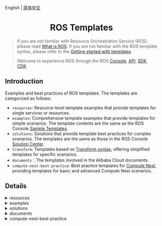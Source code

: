 English | [简体中文](./README-CN.md)

<h1 align="center">ROS Templates</h1>

> If you are not familiar with Resource Orchestration Service (ROS), please read [What is ROS](https://www.alibabacloud.com/help/resource-orchestration-service/latest/what-is-ros). If you are not familiar with the ROS template syntax, please refer to the [Getting started with templates](https://www.alibabacloud.com/help/resource-orchestration-service/latest/get-started-with-templates).

> Welcome to experience ROS through the ROS [Console](https://ros-intl.console.aliyun.com/cn-beijing/stacks/create), [API](https://api.alibabacloud.com/product/ROS), [SDK](https://api.alibabacloud.com/api-tools/sdk/ROS), [CDK](https://www.alibabacloud.com/help/resource-orchestration-service/latest/ros-cdk-overview).

## Introduction

Examples and best practices of ROS templates. The templates are categorized as follows:

- `resources`: Resource-level template examples that provide templates for single services or resources.
- `examples`: Comprehensive template examples that provide templates for simple scenarios. The template contents are the same as the ROS Console [Sample Templates](https://ros.console.aliyun.com/cn-beijing/samples).
- `solutions`: Solutions that provide template best practices for complex scenarios. The templates are the same as those in the ROS Console [Solution Center](https://ros.console.aliyun.com/cn-beijing/solutions).
- `transform`: Templates based on [Transform syntax](https://www.alibabacloud.com/help/resource-orchestration-service/latest/template-syntax-transform), offering simplified templates for specific scenarios.
- `documents`：The templates involved in the Alibaba Cloud documents.
- `compute-nest-best-practice`: Best practice templates for [Compute Nest](https://www.alibabacloud.com/help/computing-nest), providing templates for basic and advanced Compute Nest scenarios.

## Details

<details>
  <summary>resources</summary>

| Template                                                                                     | Description                                                                                                                                    |
| -------------------------------------------------------------------------------------------- | ---------------------------------------------------------------------------------------------------------------------------------------------- |
| [acm/configuration.yml](./resources/acm/configuration.yml)                                   | ACM Namespace/Configuration resource example.                                                                                                   |
| [actiontrail/trail-logging.yml](./resources/actiontrail/trail-logging.yml)                   | ACTIONTRAIL Trail/TrailLogging resource example.                                                                                                |
| [apigateway/api.yml](./resources/apigateway/api.yml)                                         | ApiGateway Api/Group/App/Deployment/Authorization/Signature/SignatureBinding/TrafficControl/TrafficControlBinding/ resource example.            |
| [apigateway/custom-domain.yml](./resources/apigateway/custom-domain.yml)                     | ApiGateway CustomDomain resource example.                                                                                                       |
| [apigateway/instance.yml](./resources/apigateway/instance.yml)                               | ApiGateway Instance resource example.                                                                                                           |
| [apigateway/stage-config.yml](./resources/apigateway/stage-config.yml)                       | ApiGateway StageConfig resource example.                                                                                                        |
| [apigateway/vpc-access-config.yml](./resources/apigateway/vpc-access-config.yml)             | ApiGateway VpcAccessConfig resource example.                                                                                                    |
| [arms/alert-contact-group.yml](./resources/arms/alert-contact-group.yml)                     | ARMS AlertContact/AlertContactGroup resource example.                                                                                           |
| [arms/retcode-app.yml](./resources/arms/retcode-app.yml)                                     | ARMS RetcodeApp resource example.                                                                                                               |
| [asm/service-mesh.yml](./resources/asm/service-mesh.yml)                                     | ASM ServiceMesh resource example.                                                                                                               |
| [bss/wait-order.yml](./resources/bss/wait-order.yml)                                         | BSS WaitOrder resource example.                                                                                                                 |
| [cas/certificate.yml](./resources/cas/certificate.yml)                                       | CAS Certificate resource example.                                                                                                               |
| [cdn/domain.yml](./resources/cdn/domain.yml)                                                 | CDN Domain/DomainConfig resource example.                                                                                                       |
| [cen/cen.yml](./resources/cen/cen.yml)                                                       | CEN resource example.                                                                                                                           |
| [cms/contact.yml](./resources/cms/contact.yml)                                               | CMS Contact/ContactGroup/DynamicTagGroup resource example.                                                                                      |
| [cms/event-rule-targets.yml](./resources/cms/event-rule-targets.yml)                         | CMS EventRuleTargets resource example.                                                                                                          |
| [cms/event-rule.yml](./resources/cms/event-rule.yml)                                         | CMS EventRule resource example.                                                                                                                 |
| [cms/group-metric-rule.yml](./resources/cms/group-metric-rule.yml)                           | CMS GroupMetricRule/MetricRuleTargets resource example.                                                                                         |
| [cms/metric-rule-template.yml](./resources/cms/metric-rule-template.yml)                     | CMS MetricRuleTemplate resource example.                                                                                                        |
| [cms/monitor-group.yml](./resources/cms/monitor-group.yml)                                   | CMS MonitorGroup/MonitorGroupInstances resource example.                                                                                        |
| [cms/monitoring-agent-process.yml](./resources/cms/monitoring-agent-process.yml)             | CMS MonitoringAgentProcess resource example.                                                                                                    |
| [cms/site-monitor.yml](./resources/cms/site-monitor.yml)                                     | CMS SiteMonitor resource example.                                                                                                               |
| [config/config.yml](./resources/config/config.yml)                                           | Config Rule resource example.                                                                                                                   |
| [cr/instance-endpoint-acl-policy.yml](./resources/cr/instance-endpoint-acl-policy.yml)       | CR InstanceEndpointAclPolicy resource example.                                                                                                  |
| [cr/namespace.yml](./resources/cr/namespace.yml)                                             | CR NameSpace resource example.                                                                                                                  |
| [cr/repository.yml](./resources/cr/repository.yml)                                           | CR Repository resource example.                                                                                                                 |
| [cs/any-cluster.yml](./resources/cs/any-cluster.yml)                                         | CS AnyCluster resource example.                                                                                                                 |
| [cs/kubernetes-cluster.yml](./resources/cs/kubernetes-cluster.yml)                           | CS KubernetesCluster resource example.                                                                                                          |
| [cs/managed-edge-kubernetes-cluster.yml](./resources/cs/managed-edge-kubernetes-cluster.yml) | CS ManagedEdgeKubernetesCluster resource example.                                                                                               |
| [cs/managed-kubernetes-cluster.yml](./resources/cs/managed-kubernetes-cluster.yml)           | CS ManagedKubernetesCluster resource example.                                                                                                   |
| [cs/serverless-kubernetes-cluster.yml](./resources/cs/serverless-kubernetes-cluster.yml)     | CS ServerlessKubernetesCluster resource example.                                                                                                |
| [datahub/topic.yml](./resources/datahub/topic.yml)                                           | DataHub Project/Topic resource example.                                                                                                         |
| [dns/domain-record.yml](./resources/dns/domain-record.yml)                                   | DNS DomainRecord resource example.                                                                                                              |
| [dns/domain.yml](./resources/dns/domain.yml)                                                 | DNS Domain/DomainGroup resource example.                                                                                                        |
| [drds/drds-instance.yml](./resources/drds/drds-instance.yml)                                 | DrdsInstance resource example.                                                                                                                  |
| [dts/consumer-group.yml](./resources/dts/consumer-group.yml)                                 | DTS SubscriptionInstance resource example.                                                                                                      |
| [dts/dts.yml](./resources/dts/dts.yml)                                                       | DTS MigrationJob/SynchronizationJob resource example.                                                                                           |
| [dts/subscription-instance.yml](./resources/dts/subscription-instance.yml)                   | DTS SubscriptionInstance/ConsumerGroup resource example.                                                                                        |
| [eci/container-group.yml](./resources/eci/container-group.yml)                               | ECI ContainerGroup resource example.                                                                                                            |
| [eci/image-cache.yml](./resources/eci/image-cache.yml)                                       | ECI ImageCache resource example.                                                                                                                |
| [ecs/assign-private-ip-addresses.yml](./resources/ecs/assign-private-ip-addresses.yml)       | ECS AssignPrivateIpAddresses resource example.                                                                                                  |
| [ecs/auto-snapshot-policy.yml](./resources/ecs/auto-snapshot-policy.yml)                     | ECS AutoSnapshotPolicy resource example.                                                                                                        |
| [ecs/custom-image.yml](./resources/ecs/custom-image.yml)                                     | ECS CustomImage/CopyImage resource example.                                                                                                     |
| [ecs/dedicated-host.yml](./resources/ecs/dedicated-host.yml)                                 | ECS DedicatedHost resource example.                                                                                                             |
| [ecs/deployment-set.yml](./resources/ecs/deployment-set.yml)                                 | ECS DeploymentSet resource example.                                                                                                             |
| [ecs/disk-attachment.yml](./resources/ecs/disk-attachment.yml)                               | ECS DiskAttachment/Snapshot resource example.                                                                                                   |
| [ecs/disk.yml](./resources/ecs/disk.yml)                                                     | ECS Disk resource example.                                                                                                                      |
| [ecs/forward-entry.yml](./resources/ecs/forward-entry.yml)                                   | ECS ForwardEntry resource example.                                                                                                              |
| [ecs/hpc-cluster.yml](./resources/ecs/hpc-cluster.yml)                                       | ECS HpcCluster resource example.                                                                                                                |
| [ecs/instance-clone.yml](./resources/ecs/instance-clone.yml)                                 | ECS Instance Clone resource example.                                                                                                            |
| [ecs/instance-group.yml](./resources/ecs/instance-group.yml)                                 | ECS InstanceGroup/InstanceGroupClone/Command/Invocation resource example.                                                                       |
| [ecs/instance.yml](./resources/ecs/instance.yml)                                             | ECS instance/EIP/NatGateway/SSHKeyPair resource example.                                                                                        |
| [ecs/join-security-group.yml](./resources/ecs/join-security-group.yml)                       | ECS JoinSecurityGroup resource example.                                                                                                         |
| [ecs/launch-template.yml](./resources/ecs/launch-template.yml)                               | ECS LaunchTemplate/AutoProvisioningGroup resource example.                                                                                      |
| [ecs/nat-gateway.yml](./resources/ecs/nat-gateway.yml)                                       | ECS NatGateway/BandwidthPackage resource example.                                                                                               |
| [ecs/network-interface-attachment.yml](./resources/ecs/network-interface-attachment.yml)     | ECS NetworkInterface/NetworkInterfaceAttachment resource example.                                                                               |
| [ecs/prepay-instance.yml](./resources/ecs/prepay-instance.yml)                               | ECS PrepayInstance resource example.                                                                                                            |
| [ecs/route.yml](./resources/ecs/route.yml)                                                   | ECS Route/AssignIpv6Addresses resource example.                                                                                                 |
| [ecs/run-command.yml](./resources/ecs/run-command.yml)                                       | ECS RunCommand resource example.                                                                                                                |
| [ecs/snat-entry.yml](./resources/ecs/snat-entry.yml)                                         | ECS SecurityGroupIngress resource example.                                                                                                      |
| [ecs/security-group-clone.yml](./resources/ecs/security-group-clone.yml)                     | ECS SecurityGroupClone resource example.                                                                                                        |
| [ecs/security-group-egress.yml](./resources/ecs/security-group-egress.yml)                   | ECS SecurityGroupEgress resource example.                                                                                                       |
| [ecs/security-group-ingress.yml](./resources/ecs/security-group-ingress.yml)                 | ECS SecurityGroupIngress resource example.                                                                                                      |
| [edas/cluster-member.yml](./resources/edas/cluster-member.yml)                               | EDAS ClusterMember resource example.                                                                                                            |
| [edas/cluster.yml](./resources/edas/cluster.yml)                                             | EDAS Cluster/App/DeployGroup resource example.                                                                                                  |
| [ehpc/cluster.yml](./resources/ehpc/cluster.yml)                                             | EHPC Cluster resource example.                                                                                                                  |
| [elasticsearch/instance.yml](./resources/elasticsearch/instance.yml)                         | ElasticSearch Instance resource example.                                                                                                        |
| [emr/cluster.yml](./resources/emr/cluster.yml)                                               | EMR Cluster resource example.                                                                                                                   |
| [ess/scaling-group-enable.yml](./resources/ess/scaling-group-enable.yml)                     | ESS ScalingConfiguration/ScalingGroupEnable resource example.                                                                                   |
| [ess/scaling-group.yml](./resources/ess/scaling-group.yml)                                   | ESS ScalingGroup/ScalingRule/AlarmTask/AlarmTaskEnable/LifecycleHook/ScheduledTask resource example.                                            |
| [fc/custom-domain.yml](./resources/fc/custom-domain.yml)                                     | FC CustomDomain resource example.                                                                                                               |
| [fc/function-invoker.yml](./resources/fc/function-invoker.yml)                               | FC FunctionInvoker/Trigger/Version/Alias/ProvisionConfig resource example.                                                                      |
| [fnf/flow.yml](./resources/fnf/flow.yml)                                                     | FNF Flow/Schedule resource example.                                                                                                             |
| [ga/ga-ipv6.yml](./resources/ga/ga-ipv6.yml)                                                 | GA Accelerator/ BandwidthPackage/IpSets/Listener/EndpointGroup/BandwidthPackageAcceleratorAddition resource example.                            |
| [gws/cluster.yml](./resources/gws/cluster.yml)                                               | GWS Cluster/Instance resource example.                                                                                                          |
| [iot/device-group.yml](./resources/iot/device-group.yml)                                     | IOT DeviceGroup resource example.                                                                                                               |
| [iot/device.yml](./resources/iot/device.yml)                                                 | IOT Product/Device resource example.                                                                                                            |
| [iot/rule.yml](./resources/iot/rule.yml)                                                     | IOT Rule/RuleAction resource example.                                                                                                           |
| [kafka/instance.yml](./resources/kafka/instance.yml)                                         | Kafka Instance/Topic resource example.                                                                                                          |
| [kms/key.yml](./resources/kms/key.yml)                                                       | KMS Key/Alias resource example.                                                                                                                 |
| [kms/secret.yml](./resources/kms/secret.yml)                                                 | KMS Secret resource example.                                                                                                                    |
| [marketplace/order.yml](./resources/marketplace/order.yml)                                   | MarketPlace Order resource example.                                                                                                             |
| [memcache/instance.yml](./resources/memcache/instance.yml)                                   | Memcache Instance/WhiteList resource example.                                                                                                   |
| [mns/subscription.yml](./resources/mns/subscription.yml)                                     | MNS Queue/Topic/Subscription resource example.                                                                                                  |
| [mongodb/mongodb-instance.yml](./resources/mongodb/mongodb-instance.yml)                     | MONGODB Instance resource example.                                                                                                              |
| [mongodb/serverless-instance.yml](./resources/mongodb/serverless-instance.yml)               | MONGODB ServerlessInstance resource example.                                                                                                    |
| [mongodb/sharding-instance.yml](./resources/mongodb/sharding-instance.yml)                   | MONGODB ShardingInstance resource example.                                                                                                      |
| [mse/cluster.yml](./resources/mse/cluster.yml)                                               | MSE Cluster resource example.                                                                                                                   |
| [nas/nas.yml](./resources/nas/nas.yml)                                                       | NAS AccessGroupName/AccessRule/FileSystem/MountTarget resource example.                                                                         |
| [oos/oos.yml](./resources/oos/oos.yml)                                                       | OOS Template/Execution resource example.                                                                                                        |
| [oos/parameter.yml](./resources/oos/parameter.yml)                                           | OOS Parameter resource example.                                                                                                                 |
| [oss/bucket.yml](./resources/oss/bucket.yml)                                                 | OSS Bucket resource example.                                                                                                                    |
| [ots/ots.yml](./resources/ots/ots.yml)                                                       | OTS Table/Instance/VpcBinder resource example.                                                                                                  |
| [polardb/polardb.yml](./resources/polardb/polardb.yml)                                       | POLARDB DBCluster/Account/DBInstance/DBNodes/AccountPrivilege/DBClusterAccessWhiteList/DBClusterEndpointAddress resource example.               |
| [privatelink/vpc-endpoint.yml](./resources/privatelink/vpc-endpoint.yml)                     | PrivateLink VpcEndpointService/VpcEndpoint resource example.                                                                                    |
| [pvtz/pvtz.yml](./resources/pvtz/pvtz.yml)                                                   | PVTZ Zone/ZoneRecord/ZoneVpcBinder resource example.                                                                                            |
| [ram/access-key.yml](./resources/ram/access-key.yml)                                         | RAM User/AccessKey resource example.                                                                                                            |
| [ram/attach-policy-to-role.yml](./resources/ram/attach-policy-to-role.yml)                   | RAM Role/AttachPolicyToRole resource example.                                                                                                   |
| [ram/managed-policy.yml](./resources/ram/managed-policy.yml)                                 | RAM ManagedPolicy resource example.                                                                                                             |
| [ram/role.yml](./resources/ram/role.yml)                                                     | RAM Role resource example.                                                                                                                      |
| [ram/saml-provider.yml](./resources/ram/saml-provider.yml)                                   | RAM SAMLProvider resource example.                                                                                                              |
| [ram/user.yml](./resources/ram/user.yml)                                                     | RAM User/Group/AttachPolicyToUser/UserToGroupAddition resource example.                                                                         |
| [rds/db-instance.yml](./resources/rds/db-instance.yml)                                       | RDS DBInstance/Account/AccountPrivilege resource example.                                                                                       |
| [rds/prepay-db-instance.yml](./resources/rds/prepay-db-instance.yml)                         | RDS PrepayDBInstance resource example.                                                                                                          |
| [redis/instance.yml](./resources/redis/instance.yml)                                         | Redis Instance/Whitelist and Account resource example.                                                                                          |
| [redis/prepay-instance.yml](./resources/redis/prepay-instance.yml)                           | Redis PrepayInstance resource example.                                                                                                          |
| [resourcemaneger/handshake.yml](./resources/resourcemaneger/handshake.yml)                   | ResourceManager Handshake resource example.                                                                                                     |
| [resourcemaneger/resource-group.yml](./resources/resourcemaneger/resource-group.yml)         | ResourceManager ResourceGroup resource example.                                                                                                 |
| [rocketmq/rocketmq.yml](./resources/rocketmq/rocketmq.yml)                                   | ROCKETMQ Instance/Topic resource example.                                                                                                       |
| [ros/auto-enable-service.yml](./resources/ros/auto-enable-service.yml)                       | ROS AutoEnableService resource example.                                                                                                         |
| [ros/custom-resource.yml](./resources/ros/custom-resource.yml)                               | ROS Custom resource example.                                                                                                                    |
| [ros/stack.yml](./resources/ros/stack.yml)                                                   | ROS Nested Stack resource example.                                                                                                              |
| [ros/wait-condition-handle.yml](./resources/ros/wait-condition-handle.yml)                   | ROS WaitConditionHandle resource example.                                                                                                       |
| [ros/wait-condition.yml](./resources/ros/wait-condition.yml)                                 | ROS WaitCondition/WaitConditionHandle resource example.                                                                                         |
| [sae/sae.yml](./resources/sae/sae.yml)                                                       | SAE Application/Namespace/SlbBinding resource example.                                                                                          |
| [sag/acl.yml](./resources/sag/acl.yml)                                                       | SAG ACL/ACLRule/ACLAssociation resource example.                                                                                                |
| [slb/access-control.yml](./resources/slb/access-control.yml)                                 | SLB AccessControl resource example.                                                                                                             |
| [slb/backend-server-attachment.yml](./resources/slb/backend-server-attachment.yml)           | SLB LoadBalancer/MasterSlaveServerGroup/BackendServerAttachment resource example.                                                               |
| [slb/listener.yml](./resources/slb/listener.yml)                                             | SLB LoadBalancer/Listener/LoadBalancerClone/Certificate/DomainExtension/VServerGroup/Rule resource example.                                     |
| [sls/sls.yml](./resources/sls/sls.yml)                                                       | SLS Project/Logstore/Alert/Index/SavedSearch/LogtailConfig/MachineGroup/ApplyConfigToMachineGroup/ApiGatewayLogConfig resource example.         |
| [tsdb/hi-tsdb-instance.yml](./resources/tsdb/hi-tsdb-instance.yml)                           | TSDB HiTSDBInstance resource example.                                                                                                           |
| [vpc/anycast-eip.yml](./resources/vpc/anycast-eip.yml)                                       | VPC AnycastEIP/AnycastEIPAssociation resource example.                                                                                          |
| [vpc/eip-association.yml](./resources/vpc/eip-association.yml)                               | VPC EIP/EIPAssociation resource example.                                                                                                        |
| [vpc/eip-segment.yml](./resources/vpc/eip-segment.yml)                                       | VPC EIPSegment resource example.                                                                                                                |
| [vpc/eip.yml](./resources/vpc/eip.yml)                                                       | VPC EIP resource example.                                                                                                                       |
| [vpc/nat-gateway.yml](./resources/vpc/nat-gateway.yml)                                       | VPC NatGateway resource example.                                                                                                                |
| [vpc/network-acl.yml](./resources/vpc/network-acl.yml)                                       | VPC NetworkAcl/NetworkAclAssociation resource example.                                                                                          |
| [vpc/route-table.yml](./resources/vpc/route-table.yml)                                       | Vpc RouteTable resource example.                                                                                                                |
| [vpc/router-interface-update.yml](./resources/vpc/router-interface-update.yml)               | Vpc RouterInterface resource example.                                                                                                           |
| [vpc/router-interface.yml](./resources/vpc/router-interface.yml)                             | Vpc RouterInterface resource example.                                                                                                           |
| [vpc/snat-entry.yml](./resources/vpc/snat-entry.yml)                                         | VPC NatGateway/Ipv6Gateway/Ipv6InternetBandwidth/EIP/EIPAssociation/SnatEntry/CommonBandwidthPackage/CommonBandwidthPackageIp resource example. |
| [waf/domain-config.yml](./resources/waf/domain-config.yml)                                   | Waf DomainConfig/AclRule/WafSwitch resource example.                                                                                            |
| [waf/domain.yml](./resources/waf/domain.yml)                                                 | Waf Domain resource example.                                                                                                                    |
| [waf/instance.yml](./resources/waf/instance.yml)                                             | WAF Instance resource example.                                                                                                                  |

</details>

<details>
  <summary>examples</summary>

| Template | Description |
| -- | ---- |
| [application/ecs-clone-join-sls.yml](./examples/application/ecs-clone-join-sls.yml) | Clone the ECS instance, direct the IP to the new machine group created in the Log Service, and apply the specified rules. |
| [application/ecs-group-join-sls.yml](./examples/application/ecs-group-join-sls.yml) | Create a set of ECS instance, and consider it as the machine group of the related project logtail in Log Service. |
| [application/ecs-instance-group-join-sls.yml](./examples/application/ecs-instance-group-join-sls.yml) | Create a group of ECS and use it as the logtail machine group of the related project in the specified SLS. |
| [csapps/existing-vpc-docker-cluster-etcd.yml](./examples/csapps/existing-vpc-docker-cluster-etcd.yml) | Installing the deployment cluster version of the Etcd service (static discovery from node mode) under centos7, Etcd is a key-value storage component for service registration and discovery, which internally uses the raft protocol as a consistency algorithm to ensure data consistency, Once the cluster is installed, use the etcdctl command line to operate the management cluster in the cloud server. |
| [csapps/existing-vpc-docker-cluster-harbor.yml](./examples/csapps/existing-vpc-docker-cluster-harbor.yml) | Use docker container to install and deploy the cluster service of harbor (1.9.3). Harbor is an enterprise level private container image management service. Harbor provides the features of user management, access control, activity audit, etc, In this deployment, NFS is used as the shared storage (/data directory) to store the related image data of harbor, and PostgreSQL and redis are separated for the common connection of multiple harbors. SLB is used to make the cluster load balanced and highly available, and the SLB is bound to the public IP to provide external services. |
| [csapps/existing-vpc-docker-cluster-rancher.yml](./examples/csapps/existing-vpc-docker-cluster-rancher.yml) | Using three Alibaba cloud server ECS to implement Rancher high-availability cluster installation, install Rancher in Kubernetes cluster and use DNS domain name resolution binding SLB four-tier load balancing external service, external access to the security group to add 80,443 access rules, Rancher is an open source enterprise-class multi-cluster Kubernetes management platform, the kubernetes cluster in the hybrid cloud plus Central deployment and management of on-premises data centers to ensure cluster security and accelerate enterprise digital transformation. |
| [csapps/existing-vpc-docker-single-etcd.yml](./examples/csapps/existing-vpc-docker-single-etcd.yml) | A single node installs and deploys etcd service under centos7. Etcd is a key value storage component used for service registration and discovery. The raft protocol is used as a consistency algorithm to ensure data consistency. Once the Server is installed, use the etcdctl command line to operate the management server in the cloud server. |
| [csapps/existing-vpc-docker-single-harbor.yml](./examples/csapps/existing-vpc-docker-single-harbor.yml) | Harbor(2.1.0) service is installed and deployed by a single node using Docker container. Harbor is an enterprise-class private container mirroring service that provides user management, access control, activity auditing, and other features. If you want to access the Harbor Web interface from an external network, please add direction 80 access rules to the security group. |
| [csapps/existing-vpc-docker-single-rancher.yml](./examples/csapps/existing-vpc-docker-single-rancher.yml) | Single-node use of Docker containers to install and deploy Rancher services, Rancher is an open source, enterprise-class multi-cluster Kubernetes management platform that enables the centralized deployment and management of Kubernetes clusters in hybrid cloud and on-premises data centers to ensure cluster security and accelerate digital transformation of enterprises，to access the rancher web interface from the Internet, please add the direction 80 access rule to the security group. |
| [csapps/j-storm.yml](./examples/csapps/j-storm.yml) | Create one container service cluster and deploy JStorm with its dependency Zookeeper. |
| [csapps/jenkins.yml](./examples/csapps/jenkins.yml) | Create a container service clusters to deploy Jenkins master and slaves with different languages. |
| [db/memcache-instance.yml](./examples/db/memcache-instance.yml) | Alibaba Cloud ROS Sample Template: Create a VPC type memcache instance. |
| [db/mongodb-instance.yml](./examples/db/mongodb-instance.yml) | Create one classic MongoDB instance. |
| [db/rds-instance.yml](./examples/db/rds-instance.yml) | Create a RDS instance. |
| [db/redis-instance.yml](./examples/db/redis-instance.yml) | Alibaba Cloud ROS Sample Template: Create a Redis instance of a VPC network type. |
| [elastic/aliyun-kafka-instance.yml](./examples/elastic/aliyun-kafka-instance.yml) | Use this template to create an ALICloud message queue Kafka instance. |
| [elastic/anycasteip-attach-slb-bind-ecs.yml](./examples/elastic/anycasteip-attach-slb-bind-ecs.yml) | Create Anycast EIP, bind the newly created SLB, and mount the newly created ECS to the SLB. |
| [elastic/batch-of-ecs-instances.yml](./examples/elastic/batch-of-ecs-instances.yml) | This template supports bulk creation of ECS instances for pay-per-view or annual package months, and supports scenarios where you already have a VPC, VSW, SG, or new VPC, VSW, SG. |
| [elastic/data-disk-snapshot.yml](./examples/elastic/data-disk-snapshot.yml) | Create a new data disk based on the snapshot and automatically mount the created data disk to the ECS instance. |
| [elastic/ecs-a-record.yml](./examples/elastic/ecs-a-record.yml) | Alibaba Cloud ROS Sample Template: Create an ECS and bind the public ip domain name (record). |
| [elastic/ecs-group-attach-multiple-slb.yml](./examples/elastic/ecs-group-attach-multiple-slb.yml) | Create an ECS Instance Group attach SLB. |
| [elastic/ecs-group-vpc.yml](./examples/elastic/ecs-group-vpc.yml) | Create a VPC, VSwitch, security group, and ECS instance. |
| [elastic/ecs-image-disk-snapshot.yml](./examples/elastic/ecs-image-disk-snapshot.yml) | Specify the image Id and snapshot to create ECS instance. |
| [elastic/ecs-instance-group-clone.yml](./examples/elastic/ecs-instance-group-clone.yml) | According the existing ECS instance, clone a set of ECS instances with the same configuration(InstanceType, ImageId, InternetChargeType, InternetMaxBandwidthIn, InternetMaxBandwidthOut, system disk, data disk configurations, VPC properties). The user only needs to specify SourceInstanceId. |
| [elastic/ecs-instance-group-vpc-bind-eip-by-count.yml](./examples/elastic/ecs-instance-group-vpc-bind-eip-by-count.yml) | Use Count to create a VPC type ECS, and then bind EIP (new VPC). |
| [elastic/ecs-instance-group-vpc.yml](./examples/elastic/ecs-instance-group-vpc.yml) | Create a set of ECS instances of the same configuration under the newly created VPC, VSwitch, and security groups. |
| [elastic/ecs-ipv6-instance.yml](./examples/elastic/ecs-ipv6-instance.yml) | Create a cloud server with an IPV4/IPV6 stack and automatically assign IPv6 public address to the cloud host. |
| [elastic/ecs-json-data-transmission.yml](./examples/elastic/ecs-json-data-transmission.yml) | Create an ECS and configure SSH key. |
| [elastic/ecs-kubernetes-cluster.yml](./examples/elastic/ecs-kubernetes-cluster.yml) | Alibaba Cloud ROS sample template: Using ECS to build a Kubernetes cluster, the two EIPs act on the master instance ssh service, the 6443 port service, and the external network access of the ECS under the switch. The k8s cluster created by this template is for informational purposes only and container services are recommended in production environments . |
| [elastic/ecs-mount-multiple-uninitialized-data-disks.yml](./examples/elastic/ecs-mount-multiple-uninitialized-data-disks.yml) | Create an ECS and mount multiple data disks. |
| [elastic/ecs-multi-dynamic-ip.yml](./examples/elastic/ecs-multi-dynamic-ip.yml) | ALIYUN ROS Sample template: showing how to create an instance with network interface and multiple IP addresses. |
| [elastic/ecs-vpc-instance.yml](./examples/elastic/ecs-vpc-instance.yml) | Create an ECS instance of the VPC network. |
| [elastic/ecs-with-2-data-disk.yml](./examples/elastic/ecs-with-2-data-disk.yml) | Create an ECS instance, mounts two data disks created by snapshots. |
| [elastic/ecs-with-java-web-enviroment.yml](./examples/elastic/ecs-with-java-web-enviroment.yml) | Create an ECS instance and install JDK and Tomcat. |
| [elastic/ecs-with-nodejs-enviroment.yml](./examples/elastic/ecs-with-nodejs-enviroment.yml) | Create an ECS instance, install Node.js environment and test. *** WARNING *** This template only supports CentOS. |
| [elastic/ecs-with-ruby-enviroment.yml](./examples/elastic/ecs-with-ruby-enviroment.yml) | Create a Ruby on Rails stack using a single ECS instance with a local MySQL database for storage. This example creates a simple hello world application from the template. *** WARNING *** This template only supports CentOS-7. When 'rvm install 2.3.1' may take long time. |
| [elastic/ecs-with-ssh-key.yml](./examples/elastic/ecs-with-ssh-key.yml) | Create an ECS and configure SSH key. |
| [elastic/entire-ecs-clone.yml](./examples/elastic/entire-ecs-clone.yml) | Clone an ECS Instance. |
| [elastic/ess-1-slb-2-rds-2-ecs.yml](./examples/elastic/ess-1-slb-2-rds-2-ecs.yml) | Create 1 SLB, 1 ESS and 1 RDS, create 2 ECS Instances by ESS. Attach ECS Instances and ESS to the SLB. |
| [elastic/existing-vpc-anycasteip-attach-slb-bind-ecs.yml](./examples/elastic/existing-vpc-anycasteip-attach-slb-bind-ecs.yml) | Create Anycast EIP, bind the newly created SLB, and mount the newly created ECS to the SLB. |
| [elastic/existing-vpc-ecs-bind-eip-by-count.yml](./examples/elastic/existing-vpc-ecs-bind-eip-by-count.yml) | Use Count to create a VPC type ECS, and then bind EIP (existing VPC). |
| [elastic/existing-vpc-kubernetes-cluster.yml](./examples/elastic/existing-vpc-kubernetes-cluster.yml) | Alibaba Cloud ROS sample template: Create a standard Kubernetes proprietary cluster using the container service Kubernetes on existing virtual proprietary networks, switches, and security group base resources. You can create cluster management and work nodes in its entirety, creating full control over the entire cluster. |
| [elastic/existing-vpc-one-ecs-bind-eip.yml](./examples/elastic/existing-vpc-one-ecs-bind-eip.yml) | Create a VPC type ECS and bind EIP (existing VPC). |
| [elastic/existing-vpc-single-flink.yml](./examples/elastic/existing-vpc-single-flink.yml) | Alibaba Cloud ROS sample template: Create an ECS (Flink) and bind elastic IP on existing virtual proprietary networks, switches, and security group base resources. Java jdk version is 1.8.0, Flink version 1.10.2, the security group needs to configure port 8081 entry rules to access the UI interface. |
| [elastic/existing-vpc-single-hdfs.yml](./examples/elastic/existing-vpc-single-hdfs.yml) | Alibaba Cloud ROS sample template: Create an ECS (Hadoop HDFS) and bind elastic IP on existing virtual proprietary networks, switches, and security group base resources. Java jdk version is 1.8.0, Haddop version is 2.7.7, For external access to the HDFS web interface, add direction 50070 access rules to the security group. |
| [elastic/existing-vpc-single-hive.yml](./examples/elastic/existing-vpc-single-hive.yml) | Alibaba Cloud ROS sample template: Create an ECS (Hive) and bind elastic IP on existing virtual proprietary networks, switches, and security group base resources. Java jdk version is 1.8.0, Haddop version is 2.7.7, Hive version 2.3.7, and MySQL driver version 5.1.48. |
| [elastic/existing-vpc-single-jenkins.yml](./examples/elastic/existing-vpc-single-jenkins.yml) | Alibaba Cloud ROS sample template: Create an ECS (Jenkins) and bind elastic IP on existing virtual proprietary networks, switches, and security group base resources. Java jdk version is 11.0.17, Jenkins version is 2.384-1.1. you need to access the Jenkins web interface, add 8080 ports to the existing security group entry direction rule. |
| [elastic/existing-vpc-single-kafka.yml](./examples/elastic/existing-vpc-single-kafka.yml) | Alibaba Cloud ROS sample template: Create one ECS (Kafka Middleware) and bind elastic IP on existing virtual proprietary networks, switches, and security group base resources. Java jdk version is 1.8.0, Scala version is 2.12, Kafka version is 0.10.2.2, data disk path is /home/software/ for storing Kafka data, the default Kafka bin directory located at /home/software/kafka/bin. |
| [elastic/existing-vpc-single-map-reduce.yml](./examples/elastic/existing-vpc-single-map-reduce.yml) | Alibaba Cloud ROS sample template: Create an ECS (Hadoop MapReduce) and bind elastic IP on existing virtual proprietary networks, switches, and security group base resources. Java jdk version is 1.8.0, Haddop version is 2.7.7, For extranet access to the MapReduce web interface, add direction 8088 access rules to the security group. |
| [elastic/existing-vpc-single-rabbitmq.yml](./examples/elastic/existing-vpc-single-rabbitmq.yml) | Deploy the RabbitMQ (3.8.4) service on the ECS host, which is an open source AMQP-implemented message middleware service that supports a variety of client connections with robust, stable, easy-to-use, cross-platform, multilingual features. |
| [elastic/existing-vpc-single-spark.yml](./examples/elastic/existing-vpc-single-spark.yml) | Alibaba Cloud ROS sample template: Create an ECS (Spark) and bind elastic IP on existing virtual proprietary networks, switches, and security group base resources. Java jdk version is 1.8.0, Haddop version is 2.7.7, Scala version is 2.12.1, Spark version is 2.1.0, For extranet access to the manage web interface, add direction 8088 and 8080 access rules to the security group. |
| [elastic/existing-vpc-single-storm.yml](./examples/elastic/existing-vpc-single-storm.yml) | Alibaba Cloud ROS sample template: Create an ECS (Storm) and bind elastic IP on existing virtual proprietary networks, switches, and security group base resources. Java jdk version is 1.8.0, Storm version 2.2.0, and Zookeeper driver version 3.6.2, access to the UI interface requires the security group configuration to allow entry to port 8081. |
| [elastic/existing-vpc-single-yarn.yml](./examples/elastic/existing-vpc-single-yarn.yml) | Alibaba Cloud ROS sample template: Create an ECS (Hadoop YARN) and bind elastic IP on existing virtual proprietary networks, switches, and security group base resources. Java jdk version is 1.8.0, Haddop version is 2.7.7, For extranet access to the YARN web interface, add direction 8088 access rules to the security group. |
| [elastic/existing-vpc-single-zookeeper.yml](./examples/elastic/existing-vpc-single-zookeeper.yml) | Alibaba Cloud ROS sample template: Zookeeper (3.6.2) is a coordinated service for distributed applications for node management, leader election, configuration management, and more on ECS hosts,To access the zookeeper web interface from the Internet, please add the 9090 access rule to the security group. |
| [elastic/hadoop-distributed-ecs-instance-group.yml](./examples/elastic/hadoop-distributed-ecs-instance-group.yml) | Deploy a Hadoop environment. One ECS instance plays role of master, and a instance group plays role of worker. *** WARNING *** Only test in CentOS-7. Maybe stopping firewall is needed. The deploying time mainly depends on the speed of downloading jdk and hadoop packages. |
| [elastic/hadoop-distributed-env-3-ecs.yml](./examples/elastic/hadoop-distributed-env-3-ecs.yml) | Deploy a Hadoop environment on 3 ECS instances. One ECS instance plays role of master node, and the other 2 instances play role of worker node. *** WARNING *** Only test in CentOS-7. Maybe stopping firewall is needed. The deploying time mainly depends on the speed of downloading jdk and hadoop packages. |
| [elastic/hadoop-pseudo-distributed-env.yml](./examples/elastic/hadoop-pseudo-distributed-env.yml) | Deploy a Hadoop pseudo distributed environment on 1 ECS instance. The ECS instance plays the roles of master and slave. *** WARNING *** Only test in CentOS-7. Maybe stopping firewall is needed. The deploying time mainly depends on the speed of downloading JDK and hadoop packages. |
| [elastic/instance-image-disk-snapshot.yml](./examples/elastic/instance-image-disk-snapshot.yml) | Specify the image Id and snapshot to create ECS instances. |
| [elastic/java-web-single-instance.yml](./examples/elastic/java-web-single-instance.yml) | The template installs jdk and tomcat on a new ECS instance. |
| [elastic/jdk-dns-ssh-without-password-3-ecs.yml](./examples/elastic/jdk-dns-ssh-without-password-3-ecs.yml) | This template shows how to install and config a java jdk, domain name resolution and ssh login without password environment on 3 ECS instances. This template can be used as a start of other complex templates(like as hadoop and spark). |
| [elastic/kong-single-instance.yml](./examples/elastic/kong-single-instance.yml) | Deploy Kong stack on 1 ECS instance, Please use foreign region as default, because Kong's download source is foreign source. *** WARNING *** Only support CentOS-7. |
| [elastic/lamp-basic.yml](./examples/elastic/lamp-basic.yml) | On the existing virtual proprietary network, switches, and security group base resources, the one-click deployment OF LAMP (Linux-Apache-MySQL-PHP) development environment based on the Centos7 system. |
| [elastic/lnmp-basic.yml](./examples/elastic/lnmp-basic.yml) | Deploy LNMP(Linux+Nginx+MySQL+PHP) stack on 1 ECS instance. *** WARNING *** Only support CentOS-7. |
| [elastic/lnmpa-basic.yml](./examples/elastic/lnmpa-basic.yml) | On the existing virtual proprietary network, switches, and security group base resources, the one-click deployment OF LAMP (Linux+Nginx+MySQL+PHP+Apache) development environment based on the Centos7 system, Nginx is mainly used to store static files, while Apache handles dynamic PHP requests. |
| [elastic/lnmt-basic.yml](./examples/elastic/lnmt-basic.yml) | On the existing virtual proprietary network, switches, and security group base resources, the one-click deployment OF LNMT(Linux+Nginx+MySQL+Tomcat) development environment based on the Centos7 system, Nginx is mainly used to store static files, while Tomcat handles dynamic JSP requests. |
| [elastic/mount-multiple-noninit-data-disks.yml](./examples/elastic/mount-multiple-noninit-data-disks.yml) | Create ECS and elastic IP and mount multiple data disks. |
| [elastic/new-vpc-ask.yml](./examples/elastic/new-vpc-ask.yml) | Create a Serverless Kubernetes cluster. |
| [elastic/new-vpc-single-kafka.yml](./examples/elastic/new-vpc-single-kafka.yml) | Alibaba Cloud ROS sample template: Create one ECS (Kafka Middleware) and bind elastic IP after creating a new virtual proprietary network, switch, security group base resource. Java jdk version is 1.8.0, Scala version is 2.12, Kafka version is 0.10.2.2, data disk path is /home/software/ for storing Kafka data, the default Kafka bin directory located at /home/software/kafka/bin. |
| [elastic/new-vpc-single-rabbitmq.yml](./examples/elastic/new-vpc-single-rabbitmq.yml) | Deploy the RabbitMQ (3.8.4) service on the ECS host, which is an open source AMQP-implemented message middleware service that supports a variety of client connections with robust, stable, easy-to-use, cross-platform, multilingual features. |
| [elastic/nodejs-single-instance.yml](./examples/elastic/nodejs-single-instance.yml) | This template show how to deploy a Node.js environment and do a test based on a new ECS instance. ***WARNING***, this template only supports CentOS. |
| [elastic/one-ecs-attach-multiple-slb.yml](./examples/elastic/one-ecs-attach-multiple-slb.yml) | Create ECS, add multiple SLBs and bind IP and machine name in /etc/hosts. |
| [elastic/rds-with-ecs-in-iplist.yml](./examples/elastic/rds-with-ecs-in-iplist.yml) | Alibaba Cloud ROS Sample Template: RDS instance + ECS instance + access for Intranet. |
| [elastic/ruby-on-rails-single-instance.yml](./examples/elastic/ruby-on-rails-single-instance.yml) | Alibaba Cloud ROS Sample Template: Create a Ruby on Rails stack using a single ECS instance with a local MySQL database for storage. This example creates a simple hello world application from the template. *** WARNING *** This template only supports CentOS-7. When 'rvm install 2.3.1' may take long time. |
| [elastic/scaling-simple-ha-infrastructure.yml](./examples/elastic/scaling-simple-ha-infrastructure.yml) | According the existing ECS instance, clone a set of ECS instanes with the same configuration(InstanceType, ImageId, InternetChargeType, InternetMaxBandwidthIn, InternetMaxBandwidthOut, system disk, data disk configurations, VPC properties). The user needs to specify SourceInstanceId. |
| [elastic/simple-ecs-instance.yml](./examples/elastic/simple-ecs-instance.yml) | Alibaba Cloud ROS Sample Template: One simple ECS instance with a security group and a vSwitch in a VPC. The user only needs to specify the image ID. |
| [elastic/simple-high-available-infrastructure.yml](./examples/elastic/simple-high-available-infrastructure.yml) | User can create high available infrastructure. Some ECS  and one RDS will be created. ECS will be attached to one SLB. RDS is across multiple available zone. All the resources are under VPC environment. The customer could access this infrastructure through SLB. |
| [elastic/slb-with-2-ecs.yml](./examples/elastic/slb-with-2-ecs.yml) | Alibaba Cloud ROS Sample Template: Firstly create one SLB, then create 2 ECS instances, finally attach the 2 instances to the SLB. |
| [elastic/spark-hadoop-distributed-env-3-ecs.yml](./examples/elastic/spark-hadoop-distributed-env-3-ecs.yml) | Alibaba Cloud ROS Sample Template:This template shows how to deploy a Hadoop-Spark environment on 3 ECS instances. One ECS instance plays role of master node, and the other 2 instances play role of worker node. Step 1 configs the ssh login without password. Step 2 installs and configs Java env. Step 3 installs and configs hadoop env. Step 4 installs and configs Spark env. *** WARNING *** Only support CentOS-7. Maybe stopping firewall is needed. The deploying time mainly depends on the speed of downloading 4 packages. |
| [elastic/spark-hadoop-ecs-instance-group.yml](./examples/elastic/spark-hadoop-ecs-instance-group.yml) | This template shows how to deploy a Hadoop-Spark environment. One ECS instance plays role of master, and one instance group plays role of worker. Step 1 configs the ssh login without password. Step 2 installs and configs Java env. Step 3 installs and configs Hadoop env. Step 4 installs and configs Spark env. *** WARNING *** Only test in CentOS-7. Maybe stopping firewall is needed. The deploying time mainly depends on the speed of downloading 4 packages. |
| [elastic/tensorflow-deployment.yml](./examples/elastic/tensorflow-deployment.yml) | Alibaba Cloud ROS Sample Template:Creates ECS instance and install TensorFlow. |
| [elastic/wordpress-cluster-phpmyadmin.yml](./examples/elastic/wordpress-cluster-phpmyadmin.yml) | Deploys the WordPress site and the phpMyAdmin app. |
| [elastic/wordpress-cluster.yml](./examples/elastic/wordpress-cluster.yml) | Create a wordpress cluster. |
| [elastic/wordpress-instance.yml](./examples/elastic/wordpress-instance.yml) | Create a wordpress instance. |
| [free/multi-zone-network.yml](./examples/free/multi-zone-network.yml) | Create Multi-Zone Network. |
| [free/single-role-add-policy.yml](./examples/free/single-role-add-policy.yml) | Create a RAM role, and add policy. |
| [free/single-user-with-different-policies.yml](./examples/free/single-user-with-different-policies.yml) | Create a sub account that is a member of a users group and an admin group, enable the console login, and create access key. |
| [free/vpc-type-of-slb.yml](./examples/free/vpc-type-of-slb.yml) | Create Vpc type of Slb. |
| [gamesupport/ecs-bind-mult-eni-and-eip.yml](./examples/gamesupport/ecs-bind-mult-eni-and-eip.yml) | The main implementation is to create ECS and bind multiple elastic network CARDS. The number of binding elastic network CARDS should be determined by the specification of ECS. |
| [iot/existing-vpc-cluster-emq.yml](./examples/iot/existing-vpc-cluster-emq.yml) | On existing virtual proprietary networks, switches, and security group base resources, based on Centos7 deploying EMQ X service clusters, EssRamRole automatically authorizes OOS tasks to join/remove Slave when using ESS elastic scaling clusters, EMQ X is a fully open source, highly scalable, highly available distributed MQTT messaging server for IoT, M2M, and mobile applications that can handle tens of millions of levels of co-location clients. |
| [iot/existing-vpc-clusteremq.yml](./examples/iot/existing-vpc-clusteremq.yml) | On existing virtual proprietary networks, switches, and security group base resources, based on Centos7 deploying EMQ X service clusters, EssRamRole automatically authorizes OOS tasks to join/remove Slave when using ESS elastic scaling clusters, EMQ X is a fully open source, highly scalable, highly available distributed MQTT messaging server for IoT, M2M, and mobile applications that can handle tens of millions of levels of co-location clients. |
| [iot/existing-vpc-single-emq.yml](./examples/iot/existing-vpc-single-emq.yml) | Based on the deployment of EMQ X services based on Centos7 single-node deployments on existing virtual proprietary networks, switches, and security group infrastructure, EMQ X is a fully open source, highly scalable, highly available distributed MQTT messaging server for IoT, M2M, and mobile applications that can handle tens of millions of levels of side-by-side clients. |
| [isv/custom-image-ecs-datadisk.yml](./examples/isv/custom-image-ecs-datadisk.yml) | This template deploys custom image for single instance, supports creating new VPC and specifying VPC. |
| [isv/custom-image-ecs.yml](./examples/isv/custom-image-ecs.yml) | This template deploys custom image for single instance, supports creating new VPC and specifying VPC. |
| [isv/existing-vpc-ack.yml](./examples/isv/existing-vpc-ack.yml) | Create a dedicated Kubernetes clusters on existing virtual private network, switch, and security group base resources. |
| [isv/existing-vpc-slb-ecs-isv.yml](./examples/isv/existing-vpc-slb-ecs-isv.yml) | Use the existing VPC、VSWitch, create 1 SLB, 2 ECS instances, and bind all ECS instances to the SLB. |
| [isv/existing-vpc-slb-ecs-rds-isv.yml](./examples/isv/existing-vpc-slb-ecs-rds-isv.yml) | Use the existing VPC、VSWitch、 SecurityGroup, create 1 RDS, 1 SLB, and 2 ECS instances, and bind all ECS instances to the SLB. |
| [isv/new-vpc-ack-and-jump-server.yml](./examples/isv/new-vpc-ack-and-jump-server.yml) | Create a vpc, switch, and security group, create a Kubernetes managed edition cluster, and create a springboard machine to deploy applications using kubectl. |
| [network/cen-open-isolated-networks.yml](./examples/network/cen-open-isolated-networks.yml) | Isolated VPCs use shared services. |
| [network/micro-vpc-architecture.yml](./examples/network/micro-vpc-architecture.yml) | Alibaba Cloud ROS Sample Template: Micro-business VPC network architecture. Create a VPC network and a subnet. ECS in sub-network access to international network through the public IP. |
| [network/middle-vpc-architecture.yml](./examples/network/middle-vpc-architecture.yml) | Alibaba Cloud ROS Sample Template: Medium business VPC network architecture. Three subnets are created under VPC. ECS and SLB in Front subnet handle public network request. ECS, SLB, RDS, Redis, OSS and so on in Backend subnet provide core business logic. The network accesses the public network through NatGateway's SNAT. |
| [network/private-link-access-service.yml](./examples/network/private-link-access-service.yml) | Use the private network connection service to share the private network SLB service deployed in a private VPC with another VPC using the same account. |
| [network/security-vpc.yml](./examples/network/security-vpc.yml) | Secure VPC scenario. |
| [network/slb-clone.yml](./examples/network/slb-clone.yml) | Clone one SLB, and attach its ECS instances to the new LSB. The user only needs to specify the source SLB ID. |
| [network/small-vpc-architecture.yml](./examples/network/small-vpc-architecture.yml) | Alibaba Cloud ROS Sample Template: Small business VPC network architecture. Two subnets are created in the VPC. ECS access international network through NatGateway DNAT and SNAT. |
| [network/vpc-nat-gateway.yml](./examples/network/vpc-nat-gateway.yml) | Alibaba Cloud ROS Sample Template: Create VPC environment and configure NatGateway to ensure ECS access internet and provider service for public. |
| [network/vpc-snat-gateway.yml](./examples/network/vpc-snat-gateway.yml) | Create VPC environment and configures SNat Gateway to ensure ECS access internet and provider service for public. |
| [network/vpc-snat.yml](./examples/network/vpc-snat.yml) | Alibaba Cloud ROS Sample Template: One click to create the SNAT gateway, the VPC environment to create an EIP-bound ECS as the SNAT gateway. |
| [network/vpc-vswitch-route-sg-ecs.yml](./examples/network/vpc-vswitch-route-sg-ecs.yml) | Create one VPC, VSwitch, security group, ECS instance, and route. The user needs to specify the image ID. |
| [network/vpc.yml](./examples/network/vpc.yml) | Create One VPC instance. |
| [network/vpcv-switch-route-sg-ecs.yml](./examples/network/vpcv-switch-route-sg-ecs.yml) | Create one VPC, VSwitch, security group, ECS instance, and route. The user needs to specify the image ID. |
| [security/centralized-logs.yml](./examples/security/centralized-logs.yml) | Create Ram roles for management operation audit, OSS, and SLS, and save audit data to the specified OSS bucket. |
| [security/ecs-ram-role.yml](./examples/security/ecs-ram-role.yml) | Create a RAM role for ECS instances. |
| [security/existing-vpc-single-jump-server.yml](./examples/security/existing-vpc-single-jump-server.yml) | JumpServer is an operations security audit system that is mainly used for authentication, account management, authorization control, security audit, etc, To access the JumpServer Web interface from the Internet, please add direction JumpServer Service port access rule to the security group. |
| [security/manage-vpc-vswitch-policy.yml](./examples/security/manage-vpc-vswitch-policy.yml) | Create policy to authorize the management of VSwitch policies in a single region. |
| [security/managed-policy.yml](./examples/security/managed-policy.yml) | Create a custom policy. |
| [security/ram-create-sub-account.yml](./examples/security/ram-create-sub-account.yml) | Create a sub account, enable the console login, and create access key. |
| [security/stack-group-aliyun-ros-stack-group-administration-role.yml](./examples/security/stack-group-aliyun-ros-stack-group-administration-role.yml) | Configure the AliyunROSStackGroupAdministrationRole to enable use of Alibaba Cloud ROS StackGroup. |
| [security/stack-group-aliyun-ros-stack-group-execution-role.yml](./examples/security/stack-group-aliyun-ros-stack-group-execution-role.yml) | Configure the AliyunROSStackGroupExecutionRole to enable use of your account as a target account in Alibaba Cloud ROS StackGroup. |
| [security/sub-account-pass-role.yml](./examples/security/sub-account-pass-role.yml) | Create a sub-account and have the ram:PassRole permission. |
| [stackgroup/aliyun-ros-stack-group-administration-role.yml](./examples/stackgroup/aliyun-ros-stack-group-administration-role.yml) | Configure the AliyunROSStackGroupAdministrationRole to enable use of Alibaba Cloud ROS StackGroup. |
| [stackgroup/aliyun-ros-stack-group-execution-role.yml](./examples/stackgroup/aliyun-ros-stack-group-execution-role.yml) | Configure the AliyunROSStackGroupExecutionRole to enable use of your account as a target account in Alibaba Cloud ROS StackGroup. |
| [storage/simple-oss-bucket.yml](./examples/storage/simple-oss-bucket.yml) | Create a OSS bucket. |
| [windows/simple-windows-instance-with-exchange.yml](./examples/windows/simple-windows-instance-with-exchange.yml) | Create an ECS instance and install Exchange Server 2013. |
| [windows/simple-windows-instance-with-sharepoint.yml](./examples/windows/simple-windows-instance-with-sharepoint.yml) | Create an ECS instance with SharePoint Foundation 2013. |
</details>

<details>
  <summary>solutions</summary>

| Template | Description |
| ---- | ---- |
| [backup-recovery/application-business-migration.yml](./solutions/backup-recovery/application-business-migration.yml) | This template shows the migration and switchover of a service from a single zone to multiple zones. The template uses a simulated WordPress application service to provide you with a clear view of the solution architecture. You must manually perform the disaster recovery drill in the service console. This template can be used with the single-zone application building template to complete application business migration. |
| [backup-recovery/cross-the-available-zone-disaster.yml](./solutions/backup-recovery/cross-the-available-zone-disaster.yml) | This template shows the basic procedure of a disaster recovery drill across zones in a region. This template uses an existing e-commerce website image to build an e-commerce website. |
| [backup-recovery/cross-the-available-zone-epidemic-control.yml](./solutions/backup-recovery/cross-the-available-zone-epidemic-control.yml) | This template is used to deploy a cross-zone disaster recovery solution within a region. This practice uses the deployment of applications that are designed to fight COVID-19 as an example. In this practice, this template is used to deploy a set of applications in the cloud and ensure the proper running of these applications which are designed to help in COVID-19 treatment and prevention. |
| [backup-recovery/deploy-the-rds-environment.yml](./solutions/backup-recovery/deploy-the-rds-environment.yml) | In traditional remote database backup solutions, local backups are often compressed and then uploaded to remote locations, which complicates the management of the entire backup set. Processing historical backup data in this way is a waste of storage resources, because this data is less likely to be queried over time. A cost-efficient database backup solution is required for dataset query. |
| [backup-recovery/self-built-elastic-search-snapshot-saved-to-oss.yml](./solutions/backup-recovery/self-built-elastic-search-snapshot-saved-to-oss.yml) | This template is used to back up data from snapshots of a self-managed Elasticsearch cluster to OSS and restore the data from the snapshots in the repositories stored in OSS buckets to an Alibaba Cloud Elasticsearch cluster. |
| [backup-recovery/single-available-zone-building-application.yml](./solutions/backup-recovery/single-available-zone-building-application.yml) | The cross-zone disaster recover solution 2.0 demonstrates data migration and system switchover from a single zone to multiple zones. This template uses WordPress as an example to help you understand the architecture of this solution. You must log on to the management console of the required services to manually switch over your system. This template is used to build an application in a single zone. |
| [backup-recovery/zero-loss-of-trading-system-data.yml](./solutions/backup-recovery/zero-loss-of-trading-system-data.yml) | Best Practices for Zero Loss of Data in Small and Medium-sized Company Trading Systems - Environment Deployment on the Cloud. |
| [bioscience/bcs-3rd-generation-gene-sequence-data-assembly.yml](./solutions/bioscience/bcs-3rd-generation-gene-sequence-data-assembly.yml) | This template is used to deploy the WDL-Canu solution provided by Batch Compute for third-generation genome sequencing data assembly. |
| [cloud-market/deploy-high-availability-architecture-to-the-cloud.yml](./solutions/cloud-market/deploy-high-availability-architecture-to-the-cloud.yml) | This template creates and manages multiple resources in two zones to provide services. This effectively deploys a high-availability common services stack to the cloud. |
| [cloud-market/deploy-small-architecture-to-the-cloud.yml](./solutions/cloud-market/deploy-small-architecture-to-the-cloud.yml) | This template creates multiple resources in a single zone, and manages the resources to provide services. This effectively deploys a small-scale common services stack to the cloud. |
| [cloud-market/elastic-ha-architecture-to-the-cloud.yml](./solutions/cloud-market/elastic-ha-architecture-to-the-cloud.yml) | This template uses Auto Scaling and ApsaraDB for POLARDB to create multiple resources in two zones and manage the resources to provide services. This effectively deploys a high-availability, elastic common services stack to the cloud. |
| [compute-nest/compute-nest-on-premises-solution-sag.yml](./solutions/compute-nest/compute-nest-on-premises-solution-sag.yml) | This template is used to connect on-premises services and Alibaba Cloud. Compute Nest provides cloud service providers (CSPs) with the capability to connect on-premises services associated with Compute Nest and Alibaba Cloud. Compute Nest is integrated with Alibaba Cloud services, such as Smart Access Gateway, CCN, CEN, VPC, and ECS, to automatically connect on-premises networks to VPCs. This way, Compute Nest can smoothly connect on-premises services to its virtual networks and access on-premises services across VPCs and accounts by using endpoints. |
| [container-micro-service/spring-cloud-cloud-native-migration.yml](./solutions/container-micro-service/spring-cloud-cloud-native-migration.yml) | This template uses resources such as ECS instances and ACK managed clusters to build the Spring Cloud architecture based on an existing VPC, vSwitch, and security group. This allows you to migrate Spring Cloud architecture and applications to Alibaba Cloud in a convenient manner. |
| [container-micro-service/spring-cloud-hostingack-service.yml](./solutions/container-micro-service/spring-cloud-hostingack-service.yml) | This template seamlessly migrates Spring Cloud applications to Container Service for Kubernetes at low costs, without changes to the calling method between applications. Kubernetes is a natural fit for microservices. This template takes full advantage of the elasticity of Kubernetes to meet application scale-out requirements. After Spring Cloud applications are containerized, resource utilization is greatly improved. |
| [data-analysis/existing-vpc-cluster-flink.yml](./solutions/data-analysis/existing-vpc-cluster-flink.yml) | This template is used to create multiple ECS instances based on an existing VPC, vSwitch, and security group. The ECS instance that is assigned an EIP is the management node. Auto Scaling manages the remaining ECS instances. Java JDK version 1.8.0 and Flink version 1.10.2 are used. To log on to the Flink console, you must configure the inbound rule over port 8081. |
| [data-analysis/existing-vpc-cluster-hdfs.yml](./solutions/data-analysis/existing-vpc-cluster-hdfs.yml) | This template is used to create multiple ECS instances based on an existing VPC, vSwitch, and security group. The ECS instance that is assigned an EIP is the management node. Auto Scaling manages the remaining ECS instances. Java JDK version 1.8.0 and Hadoop version 2.7.7 are used. To log on to the HDFS console, you must configure the inbound rule to allow traffic over port 50070. |
| [data-analysis/existing-vpc-cluster-hive.yml](./solutions/data-analysis/existing-vpc-cluster-hive.yml) | This template is used to create multiple ECS instances based on an existing VPC, vSwitch, and security group. The ECS instance that is assigned an EIP is the management node. Auto Scaling manages the remaining ECS instances. Java JDK version 1.8.0, Hadoop version 2.7.7, Scala version 2.12.1, Spark version 2.1.0, and Hive version 2.3.7 are used. To log on to the Spark console, you must configure the inbound rule that allows traffic over port 8080. To log on to the Hive console, you must configure the inbound rule that allows traffic over port 10001. |
| [data-analysis/existing-vpc-cluster-map-reduce.yml](./solutions/data-analysis/existing-vpc-cluster-map-reduce.yml) | This template is used to create multiple ECS instances based on an existing VPC, vSwitch, and security group to deploy Hadoop MapReduce. The ECS instance that is assigned an EIP is the management node. Auto Scaling manages the remaining ECS instances. Java JDK version 1.8.0 and Hadoop version 2.7.7 are used. To log on to the Yarn console, you must configure the inbound rule that allows access over port 8088. To log on to the HDFS console, you must configure the inbound rule that allows access over port 50070. |
| [data-analysis/existing-vpc-cluster-spark.yml](./solutions/data-analysis/existing-vpc-cluster-spark.yml) | This template is used to create multiple ECS instances based on an existing VPC, vSwitch, and security group to deploy a Spark cluster. The ECS instance that is assigned an EIP is the management node. Auto Scaling manages the remaining ECS instances. Java JDK version 1.8.0, Hadoop version 2.7.7, Scala version 2.12.1, and Spark version 2.1.0 are used. To log on to the Spark console, you must configure the inbound rule that allows traffic over port 8080. |
| [data-analysis/existing-vpc-cluster-storm.yml](./solutions/data-analysis/existing-vpc-cluster-storm.yml) | This template is used to create multiple ECS instances based on an existing VPC, vSwitch, and security group to deploy a Storm cluster. The ECS instance that is assigned an EIP is the management node. Auto Scaling manages the remaining ECS instances. Java JDK version 1.8.0, Storm version 2.2.0, and ZooKeeper version 3.6.2 are used. To log on to the Storm console, you must configure the inbound rule that allows traffic over port 8081. |
| [data-analysis/existing-vpc-cluster-yarn.yml](./solutions/data-analysis/existing-vpc-cluster-yarn.yml) | This template is used to create multiple ECS instances based on an existing VPC, vSwitch, and security group to deploy a Hadoop Yarn cluster. The ECS instance that is assigned an EIP is the management node. Auto Scaling manages the remaining ECS instances. Java JDK version 1.8.0 and Hadoop version 2.7.7 are used. To log on to the Yarn console, you must configure the inbound rule that allows traffic over port 8088. To log on to the HDFS console, you must configure the inbound rule that allows traffic over port 50070. |
| [data-analysis/low-cost-offline-big-data-analysis-emr.yml](./solutions/data-analysis/low-cost-offline-big-data-analysis-emr.yml) | This template uses ROS to create cloud resources including EMR, Log Service, and OSS. After you track, collect, store, and ship e-commerce website logs, you can use EMR to analyze the logs and predict user consumption behavior. EMR can help you analyze mass offline big data at low costs. |
| [data-analysis/low-cost-offline-big-data-analysis.yml](./solutions/data-analysis/low-cost-offline-big-data-analysis.yml) | This template is used to build an offline big data analysis system in the cloud based on preemptible ECS instances and OSS buckets. Customers and frontline architects can use this system for PoC tests. |
| [data-analysis/sls-multi-cloud-log-processing-analysis.yml](./solutions/data-analysis/sls-multi-cloud-log-processing-analysis.yml) | This template is used to write data from third-party platforms or self-managed data centers to Log Service for data analysis. This simplifies O&M, facilitates operations, and improves the capability to process large amounts of logs. |
| [data-migration/low-cost-link-to-business-data.yml](./solutions/data-migration/low-cost-link-to-business-data.yml) | This template is used to migrate business data to the cloud. When you migrate a large amount of business data to the cloud, a large network bandwidth is required. This causes the BGP costs to increase. Alibaba Cloud provides static BGP EIP bandwidth plan for users such as China Unicom, China Mobile, and China Telecom. This helps reduce the costs to migrate data to the cloud. |
| [data-migration/self-built-hive-data-warehouse-migrated-to-emr.yml](./solutions/data-migration/self-built-hive-data-warehouse-migrated-to-emr.yml) | This solution uses ROS to create an on-premises Hadoop cluster and migrate the cluster data to an Alibaba Cloud E-MapReduce cluster. |
| [database/polardb-migration-from-rds.yml](./solutions/database/polardb-migration-from-rds.yml) | This template is used to migrate data from an ApsaraDB RDS for MySQL database or a self-managed MySQL database to a PolarDB for MySQL cluster. |
| [devops/container-application-devops-for-ack-cluster.yml](./solutions/devops/container-application-devops-for-ack-cluster.yml) | This template uses DevOps to automate the building of container applications or mini programs and facilitate continuous delivery. DevOps is a combination of best practices and tools that help enterprises deliver applications and services at high velocity. In the era of containers, the number of deployed applications grows larger. These applications also change faster, with some applications having requirements on autoscaling. To meet the requirements on agile deployment, continuous delivery is critical. |
| [enterprise-on-cloud/create-ddh-and-deploy-cloud-server.yml](./solutions/enterprise-on-cloud/create-ddh-and-deploy-cloud-server.yml) | This template demonstrates the best practices for migrating VMware systems that are deployed or hosted in an on-premises data center to DDH. You can use DDH to build a resource pool composed of dedicated physical servers on the cloud, and use ECS to take full advantage of the resource elasticity and pay-as-you-go billing model on the cloud. This way, you can build a highly reliable and scalable high-performance virtualization system that can meet enterprise-level requirements such as security, compliance, custom deployment, and Bring Your Own License (BYOL). This template helps create a dedicated host and deploy ECS instances. |
| [enterprise-on-cloud/e-commerce-business-and-db-on-the-cloud.yml](./solutions/enterprise-on-cloud/e-commerce-business-and-db-on-the-cloud.yml) | This template can create the resources required for e-commerce website building and database migration solutions. It serves as one of the best practices for enterprises to migrate to the cloud. |
| [enterprise-on-cloud/games-or-retail-single-db-single-service.yml](./solutions/enterprise-on-cloud/games-or-retail-single-db-single-service.yml) | This template demonstrates the best practices to migrate a single database on a server to the cloud at low costs and in an agile manner. This template is suitable for startups or companies in the retail and gaming industries, and companies that operate in the amoeba model that want to improve their scalability and minimize their operating costs. |
| [enterprise-on-cloud/image-storage-and-tool-env.yml](./solutions/enterprise-on-cloud/image-storage-and-tool-env.yml) | This template is used to migrate VMware systems that are deployed or hosted in on-premises data centers to dedicated hosts in the cloud. This template uses dedicated hosts to build a resource pool composed of dedicated physical servers in the cloud. This template also uses the virtualization technology provided by ECS to develop dynamically scalable virtualization systems of high performance and high reliability, which meet enterprise-grade requirements on security, compliance, custom deployment, and BYOL. Cloud resources used in the virtualization systems are highly scalable and billed on a pay-as-you-go basis. You can also use this template to store images and build tool environments. |
| [enterprise-on-cloud/internet-industry-high-elastic-system-construction.yml](./solutions/enterprise-on-cloud/internet-industry-high-elastic-system-construction.yml) | This template uses Auto Scaling and ApsaraDB for POLARDB to provide elasticity at both the application and database levels, and uses ApsaraDB for Redis and SLB to implement automatic disaster recovery across zones. This template can help you build an elastic, highly available system for the Internet industry. |
| [enterprise-on-cloud/kingdee-windows-server-on-cloud.yml](./solutions/enterprise-on-cloud/kingdee-windows-server-on-cloud.yml) | This template deploys Kingdee Cloud Galaxy 7.5 Enterprise Edition on an ECS instance in a new VPC. You must provide the Kingdee Cloud Galaxy license and SQL Server license separately. |
| [enterprise-on-cloud/move-server-using-custom-mirror.yml](./solutions/enterprise-on-cloud/move-server-using-custom-mirror.yml) | You can migrate servers running Windows or Linux from on-premises data centers, VMs, or cloud platform hosts to Alibaba Cloud ECS. This template can be used together with the template that uses the Cloud Migration tool to perform server migration. |
| [enterprise-on-cloud/move-server-with-migration-tool.yml](./solutions/enterprise-on-cloud/move-server-with-migration-tool.yml) | You can migrate servers running Windows or Linux from on-premises data centers, VMs, or cloud platform hosts to Alibaba Cloud ECS. This template uses the Cloud Migration tool to perform migration. |
| [enterprise-on-cloud/single-website-on-cloud-cloud-architecture.yml](./solutions/enterprise-on-cloud/single-website-on-cloud-cloud-architecture.yml) | This template is used to bring a deployment architecture to the cloud. This template is suitable for small and medium-sized enterprises that want to bring their deployment architecture to the cloud after they deploy their website services of the standalone architecture to the cloud. This also allows enterprises to meet the requirements for elastic scaling. |
| [enterprise-on-cloud/single-website-on-cloud-stand-alone-server.yml](./solutions/enterprise-on-cloud/single-website-on-cloud-stand-alone-server.yml) | This template is used to deploy standalone servers in the cloud. This template is suitable for small and medium-sized enterprises that want to scale their resources when they deploy their website services of the standalone architecture in the cloud. |
| [enterprise-on-cloud/single-website-on-cloud-stand-one-click.yml](./solutions/enterprise-on-cloud/single-website-on-cloud-stand-one-click.yml) | This template is used to create a stack that includes resources such as VPCs, SLB instances, EIPs, ECS instances, and ApsaraDB RDS instances. Two ECS instances are required to install a WordPress image. After the stack is deployed, you can use the EIP generated on the Outputs tab of the stack details page to access the WordPress website. |
| [enterprise-on-cloud/vmware-on-elastic-bare-metal-server.yml](./solutions/enterprise-on-cloud/vmware-on-elastic-bare-metal-server.yml) | This template migrates a VMware environment to Alibaba Cloud ECS Bare Metal Instances. The template uses the elastic infrastructure provided by the cloud computing platform to smoothly migrate offline services to the cloud. |
| [high-performance-computing/ehpc-industrial-simulation.yml](./solutions/high-performance-computing/ehpc-industrial-simulation.yml) | This template uses E-HPC and OSS to run simulation software. In this practice, the simulation software is LAMMPS, and data is uploaded by using OSS. |
| [internet-network/enterprise-app-hotel-network.yml](./solutions/internet-network/enterprise-app-hotel-network.yml) | The migration of hotel PMSs to the cloud requires several days. Off-cloud and on-cloud hotel PMSs coexist for a long time. This template is used to build a hybrid cloud networking to ensure mutual access of PMSs between regions and branches on and off the cloud and meet the requirements of different-level enterprise nodes. For example, the headquarter IDC may require large bandwidth, high security, and strong reliability. |
| [internet-network/global-deployment-network-build-global-network.yml](./solutions/internet-network/global-deployment-network-build-global-network.yml) | In the online education industry, most teachers are not located in the same region or country as the students. For example, in scenario-based online English education programs, the teachers are based in North America, while the students are from various regions in China. This template can be used together with the template for building a resource environment in a single region to complete network planning for global deployment. |
| [internet-network/global-deployment-network-deploy-single-env.yml](./solutions/internet-network/global-deployment-network-deploy-single-env.yml) | In the online education industry, most teachers are not located in the same region or country as the students. For example, in scenario-based online English education programs, the teachers are based in North America, while the students are from various regions in China. This template helps build a resource environment in a single region. |
| [internet-network/landing-zone-cen-ack.yml](./solutions/internet-network/landing-zone-cen-ack.yml) | This template is used to plan networking between two ACK clusters across accounts in the same region by using a transit router to test the connectivity between the pods in the clusters. |
| [internet-network/landing-zone-cen-privatelink.yml](./solutions/internet-network/landing-zone-cen-privatelink.yml) | This template is used to create an endpoint service for Account A and Account B and establish an endpoint connection between the accounts to allow network access. |
| [internet-network/landing-zone-cen-tr-peer.yml](./solutions/internet-network/landing-zone-cen-tr-peer.yml) | This template is used to create VPC 1 and VPC 2 within Account A and to create VPC 3 and VPC 4 within Account B. A peering connection is established between VPC 2 and VPC 4 to reduce the traffic fees that are generated from communication between VPCs. For other VPC connections, a transit router is used to plan networking. This facilitates management of networks. |
| [internet-network/landing-zone-cen-tr.yml](./solutions/internet-network/landing-zone-cen-tr.yml) | This template is used to establish cross-region network connections between Account A and Account B by using Cloud Enterprise Network (CEN) instances and transit routers. This template is also used to add the virtual private cloud (VPC) of Account B to the CEN instances of Account A and Account B to enable mutual access between the networks. |
| [internet-network/multi-avaiable-areas-building-services.yml](./solutions/internet-network/multi-avaiable-areas-building-services.yml) | This template builds services across multiple zones in a region. It is ideal for users who have on-premises data centers and need to build a multi-region, multi-zone hybrid cloud with highly stable business architecture. Physical connection is the most efficient and stable method to connect an on-premises data center to a VPC. |
| [internet-network/multi-region-multi-area-network-interworking.yml](./solutions/internet-network/multi-region-multi-area-network-interworking.yml) | This template can be used with the template for building services across multiple zones in a region to build a multi-region, multi-zone hybrid cloud. It is ideal for users who have on-premises data centers and need to build a multi-region, multi-zone hybrid cloud with highly stable business architecture. Physical connection is the most efficient and stable method to connect an on-premises data center to a VPC. |
| [machine-learning-ai/hybrid-cloud-uses-ali-ai-acceleration-tools.yml](./solutions/machine-learning-ai/hybrid-cloud-uses-ali-ai-acceleration-tools.yml) | This template is used to build Kubernetes services, create on-premises clusters, and create elastic Alibaba Cloud GPU instances in the cloud. This template uses AIACC and CPFS to run AI training and AI inference jobs. This template is suitable for hybrid cloud scenarios. |
| [media-service/fpga-cloud-servers.yml](./solutions/media-service/fpga-cloud-servers.yml) | This template is used to deploy a real-time transcoding solution that provides high-quality images at low bit rates. This solution accelerates image and video transcoding and reduces transmission bandwidth. This allows you to minimize your bandwidth, transcoding, and storage costs. |
| [middleware/existing-vpc-cluster-kafka.yml](./solutions/middleware/existing-vpc-cluster-kafka.yml) | This template is used to create multiple ECS instances based on an existing VPC, vSwitch, and security group. The ECS instance that is assigned an EIP is the management node. Auto Scaling manages the remaining ECS instances. Java JDK version 1.8.0, Scala version 2.12, and Kafka version 0.10.2.2 are used. Application data is stored in the mounted data disk (mount directory of the data disk: /home/software; directory of Kafka bin: /home/software/kafka/bin). To log on to the Kafka Manager console, you must configure the inbound rule that allows access over TCP port 9000. |
| [middleware/existing-vpc-cluster-rabbitmq.yml](./solutions/middleware/existing-vpc-cluster-rabbitmq.yml) | This template is used to create multiple ECS instances based on an existing VPC, vSwitch, and security group to deploy a RabbitMQ cluster of version 3.8.4, and uses SLB to evenly distribute network traffic to ensure high availability for the cluster. This template also uses Auto Scaling to scale the cluster. During a scaling activity, ROS creates EssRamRole to authorize OOS to add slave nodes to or remove slave nodes from the cluster. RabbitMQ is an open source message-broker software which uses AMQP in the architecture of the service. This software is robust, stable, and easy to use. You can use RabbitMQ to connect multiple clients and develop applications in multiple languages. To log on to the RabbitMQ console, you must configure the inbound rule that allows traffic over TCP port 15672. If a client needs to connect to RabbitMQ, you must configure the inbound rule that allows traffic over TCP port 5672. |
| [middleware/existing-vpc-cluster-zookeeper.yml](./solutions/middleware/existing-vpc-cluster-zookeeper.yml) | This template is used to create multiple ECS instances based on an existing VPC, vSwitch, and security group to deploy a ZooKeeper cluster of version 3.6.2, and uses Auto Scaling to scale the cluster. During a scaling activity, ROS creates EssRamRole to authorize OOS to automatically add nodes to or remove nodes from the cluster. ZooKeeper is a distributed coordination service for applications. You can use ZooKeeper to manage nodes, elect leaders, and manage configurations. |
| [middleware/spring-cloud-netflix-migrate-edas.yml](./solutions/middleware/spring-cloud-netflix-migrate-edas.yml) | This template seamlessly migrates Spring Cloud applications to Container Service for Kubernetes at low costs, without changes to the calling method between applications. Kubernetes is a natural fit for microservices. This template takes full advantage of the elasticity of Kubernetes to meet application scale-out requirements. After Spring Cloud applications are containerized, resource utilization is greatly improved. |
| [mini-program/fc-mini-program-backend-service.yml](./solutions/mini-program/fc-mini-program-backend-service.yml) | This template is used to build backend services of the serverless architecture for mobile applications, mini programs, and web applications. You can accelerate access to static data stored in OSS by using CDN. You can also access data stored in ApsaraDB RDS by using API Gateway and Function Compute. This template frees you from server management and service running environment management. Cloud resources required by this template support auto scaling. |
| [security-rule/business-security-for-e-commerce-sites.yml](./solutions/security-rule/business-security-for-e-commerce-sites.yml) | This template is used to provide a complete protection solution for e-commerce websites in various scenarios, such as during account registration or O&M. This template can also be used to ensure the stability of your business during O&M, and to prevent promotion abuse so that discounts are directly offered to your users. |
| [security-rule/ram-account-rights-management.yml](./solutions/security-rule/ram-account-rights-management.yml) | This template is used to manage RAM users within a single account, group resources, configure permissions, and control access to cloud resources. For example, a company that runs an e-commerce website can use RAM to group resources, build an account-user system, grant permissions, strengthen system security, and perform periodic security inspection for R&D, test, production, or other business processes. |
| [serviceless-compute/fc-web-file-backend-service.yml](./solutions/serviceless-compute/fc-web-file-backend-service.yml) | This template is used to build website file processing services of the serverless architecture. You can use APIs, SDKs, or Alibaba Cloud Management Console to upload files to specified OSS buckets or update files. These files can be automatically compressed or decompressed, and you can obtain information such as MD5 hashed values and file metadata. |
| [studio-entertainment/game-business-zone-service-env.yml](./solutions/studio-entertainment/game-business-zone-service-env.yml) | This template is used to accelerate user access and enable partitioning and aggregation of gaming data. This helps you improve user game experience and increase retention rates and profitability. |
| [studio-entertainment/light-weight-gpu-deployed-cloud-games.yml](./solutions/studio-entertainment/light-weight-gpu-deployed-cloud-games.yml) | With the widespread application of AI in scenarios such as deep learning, video processing, scientific computing, and graphic visualization, the market demand for GPU instances is growing. However, the problem of excess computing power and rising costs caused by ultra-large-scale elastic computing starting out with a single physical GPU is becoming increasingly prominent. The emergence of lightweight GPUs has broken the limitations of the traditional pass-through mode. A lightweight GPU can provide finer-grained services than a physical GPU, allowing customers to conduct business more flexibly at lower costs. |
</details>

<details>
  <summary>documents</summary>
  <details>
    <summary>help</summary>

- ecs

| Template                                                            | Description                                                                                                                |
|---------------------------------------------------------------------|----------------------------------------------------------------------------------------------------------------------------|
| [lnmp-centos7.yml](./documents/help/ecs/lnmp-centos7.yml)           | Deploy an LNMP environment on an ECS instance (CentOS 7), where LNMP represents Linux, Nginx, MySQL, and PHP respectively. |
| [ftp-centos7.yml](./documents/help/ecs/ftp-centos7.yml)             | Use Centos7 to create an ECS instance and install and deploy the FTP service.                                              |
| [nodejs-centos7.yml](./documents/help/ecs/nodejs-centos7.yml)       | Deploy the Node.js environment on an ECS instance (CentOS 7).                                                              |
| [wordpress-centos7.yml](./documents/help/ecs/wordpress-centos7.yml) | Manually build a WordPress website on a CentOS 7 ECS instance                                                              |
| [mysql-centos8.yml](./documents/help/ecs/mysql-centos8.yml) | Deploy the MySQL service on an ECS instance (CentOS 8).                                                                            |
| [ecs-bind-multi-eip-address.yml](documents/help/eip/ecs-bind-multi-eip-address.yml) | Bind an EIP to a secondary ENI in normal mode to bind multiple EIPs to a single ECS instance (CentOS 7).   |
| [docker-alibaba-cloud-linux-2.yml](./documents/help/ecs/docker-alibaba-cloud-linux-2.yml)        | Deploy and use Docker on the ECS instance of Alibaba Cloud Linux 2.1903 LTS 64-bit operating system. |

- ack
  
| Template                        | Description                                                                     |
|------------------------------------------------------|----------------------------------------------------------------------|
| [ack-cube-game.yml](./documents/help/ack/ack-cube-game.yml) | Deploy cube game using ACK. |


- alb

| Template                                                                         | Description                                                                                                                |
|----------------------------------------------------------------------------------|----------------------------------------------------------------------------------------------------------------------------|
| [alb-create-ipv4-load-balancer-and-dnsrecord.yml](./documents/help/alb/alb-create-ipv4-load-balancer-and-dnsrecord.yml) | Quickly create an instance of an IPv4 version of ALB and forward access requests from an IPv4 client to a back-end server. |

- rds

| Template                                                                                                          | Description                                                                   |
|-------------------------------------------------------------------------------------------------------------------|-------------------------------------------------------------------------------|
| [rds-create-instance-database-and-connection.yml](./documents/help/rds/rds-create-instance-database-and-connection.yml) | Create the RDS MySQL instance, do the basic setup, and connect the instance. |

- ga

| 模板                                                  | 说明                                                                     |
|------------------------------------------------------|----------------------------------------------------------------------|
| [ga-accelerated-access-to-specified-ip.yml](./documents/help/ga/ga-accelerated-access-to-specified-ip.yml) | Accelerated Access To Specified IP. |


- oss

| Template                                                                                                                                                         | Description                                                                                                                      |
|------------------------------------------------------------------------------------------------------------------------------------------------------------------|----------------------------------------------------------------------------------------------------------------------------------|
| [add-signatures-on-server-configure-upload-callback.yml](./documents/help/oss/add-signatures-on-server-configure-upload-callback.yml)                                 | Calculate signatures in Java on the server, configure upload callbacks, and upload data to OSS.                                  |
| [add-signatures-on-the-client-by-using-JS-and-upload-data.yml](./documents/help/oss/add-signatures-on-the-client-by-using-JS-and-upload-data.yml)                     | Use JavaScript to add signatures on the client based on POST policies and then upload data to OSS.                               |
| [obtain-signature-information-from-the-server-and-upload-data-to-oss.yml](documents/help/oss/obtain-signature-information-from-the-server-and-upload-data-to-oss.yml) | Obtain signature information from the server and upload data to OSS.                                                             |
| [mobile-application-direct-transmission-service.yml](./documents/help/oss/mobile-application-direct-transmission-service.yml)                                       | Enable the STS service and configure the application server. You can obtain a temporary Token through the output server address. |
| [cdn-speeds-up-oss-access.yml](./documents/help/oss/cdn-speeds-up-oss-access.yml)                                                                                   | Use CDN to add domain names and resolve domain names to accelerate access to OSS.                                                |
| [use-function-compute-to-download-multiple-objects-as-a-package.yml](./documents/help/oss/use-function-compute-to-download-multiple-objects-as-a-package.yml)       | Use Function Compute to download multiple objects as a package to an on-premises device.                                         |
| [centOS-ecs-oos.yml](./documents/help/oss/centOS-ecs-oss.yml)                                                                                   | Implement OSS reverse proxy on CentOS ECS instance. |


- vpc

| Template                                                                                                          | Description                                                                   |
|-------------------------------------------------------------------------------------------------------------------|-------------------------------------------------------------------------------|
| [ipv4-vpc-create-ecs-and-bind-eip.yml](./documents/help/vpc/ipv4-vpc-create-ecs-and-bind-eip.yml) | Create an IPv4 VPC, and bind ECS with EIP. |

   </details>

   <details>
    <summary>solution</summary>

- ai

| Template                                                                                                                             | Description                                                                                  |
|--------------------------------------------------------------------------------------------------------------------------------------|----------------------------------------------------------------------------------------------|
| [use-function-compute-to-deploy-stable-diffusion-for-AI-painting.yml](documents/solution/ai/use-function-compute-to-deploy-stable-diffusion-for-ai-painting.yml) | Use Function Compute to deploy Stable Diffusion for AI Painting. Custom models is supported. |
| [lingjun-LLAMA-2-best-practice.yml](documents/solution/ai/lingjun-LLAMA-2-best-practice.yml) | LingJun LLAMA-2 Best Practice.                                                               |
| [pai-ai-painting-solution.yml](documents/solution/ai/pai-ai-painting-solution.yml)                                                                     | PAI AI painting solution |
| [pai-lingjun-serverless-LLM-best-practice.yml](documents/solution/ai/pai-lingjun-serverless-LLM-best-practice.yml) | PAI LingJun Serverless LLM Best Practice.                                                    |
| [aigc-text-generation-3d-model-with-ecs.yml](documents/solution/ai/aigc-text-generation-3d-model-with-ecs.yml) | AIGC Text Generation 3D Model.                                                               |
| [use-pai-to-deploy-stable-diffusion-for-AI-painting.yml](documents/solution/ai/use-pai-to-deploy-stable-diffusion-for-AI-painting.yml) | How to quickly start Stable Diffusion on Alibaba Cloud and easily play with AI painting.     |
| [use-gpu-ecs-to-deploy-chatGLM.yaml](documents/solution/ai/use-gpu-ecs-to-deploy-chatGLM.yaml) | Large model combines the AnalyticDB to build Chatbot.                                        |
| [build-a-dialogue-model-based-on-ChatGLM-and-LangChain.yml](documents/solution/ai/build-a-dialogue-model-based-on-ChatGLM-and-LangChain.yml)                     | Build a dialogue model based on ChatGLM and LangChain.                                       |
| [ack-ai-fine-tuning.yml](documents/solution/ai/ack-ai-fine-tuning.yml)                                                                                           | Use the cloud-native AI suite to submit model fine-tuning training tasks and deploy GPU shared inference services.     |



- data-analysis

| Template                                                                                                              | Description                                                                                                       |
|-----------------------------------------------------------------------------------------------------------------------|-------------------------------------------------------------------------------------------------------------------|
| [flink-hologres-data-warehouse.yml](./documents/solution/data-analysis/flink-hologres-data-warehouse.yml)             | Build real-time warehouse based on Flink+Hologres.                                                                |
| [flink-maxcompute-data-warehouse.yml](./documents/solution/data-analysis/flink-maxcompute-data-warehouse.yml)         | Build real-time data warehouse and realize query acceleration.                                                    |
| [leaderboard-gamer-points-app-deploy.yml](./documents/solution/data-analysis/leaderboard-gamer-points-app-deploy.yml) | Use the Centos7 system to create an ECS instance and install and deploy the Gamer Points Leaderboard application. |
| [user-operations-analytics.yml](./documents/solution/data-analysis/user-operations-analytics.yml)                     | User operation analysis practice based on AnalyticDB MySQL Lakehouse Edition.                                     |
| [cloud-native-enterprise-data-lake.yml](./documents/solution/data-analysis/cloud-native-enterprise-data-lake.yml)     | Cloud-native enterprise data lake.                                                                                |

- database

| Template                                                                                                         | Description                                                                                 |
|------------------------------------------------------------------------------------------------------------------|---------------------------------------------------------------------------------------------|
| [automatic-database-scaling-and-SQL-optimization.yml](documents/solution/database/automatic-database-scaling-and-SQL-optimization.yml) | Automatic database scaling and SQL optimization|
| [wordpress-website-database-on-the-cloud.yml](documents/solution/database/wordpress-website-database-on-the-cloud.yml) | WordPress website database on the cloud. |
| [dts-cache-synchronization.yml](documents/solution/database/dts-cache-synchronization.yml)                             | The consistency scheme of cache synchronization between MySQL and Redis is implemented by DTS . |
| [migrate-rds-mysql-to-polardb-mysql.yml](documents/solution/database/migrate-rds-mysql-to-polardb-mysql.yml)           | Online one-click upgrade of RDS MySQL to PolarDB MySQL version without modifying any code and configuration of the application. |
| [one-stop-htap-service.yml](documents/solution/database/one-stop-htap-service.yml)                                     | Build a one-stop HTAP service based on RDS and ClickHouse. |

- micro

| Template                                                                                                                 | Description       |
|------------------------------------------------------------------------------------------------------------------------|-----------------|
| [mse-end-to-end-canary-release-for-ack-application.yml](./documents/solution/micro/mse-end-to-end-canary-release-for-ack-application.yml) | MSE end-to-end canary release for ACK application. |

- network

| Template                                                                                                                              | Description                                                              |
|---------------------------------------------------------------------------------------------------------------------------------------|--------------------------------------------------------------------------|
| [cross-region-account-network-interwork-scheme.yml](./documents/solution/network/cross-region-account-network-interwork-scheme.yml)   | Cross region and account network interwork scheme.                       |
| [public-network-architecture-design.yml](./documents/solution/network/public-network-architecture-design.yml)                         | Public network architecture design and security management on the cloud. |
| [ga-nlb-global-accelerate.yml](./documents/solution/network/ga-nlb-global-accelerate.yml)                                             | Internet application is accelerating globally.                           |
| [enterprise-cloud-network-architecture-planning.yml](./documents/solution/network/enterprise-cloud-network-architecture-planning.yml) | Enterprise cloud network architecture planning.                          |
| [two-region-three-center-high-availability.yml](./documents/solution/network/two-region-three-center-high-availability.yml)           | Two regions and three centers high availability.                         |

- storage

| Template                                                                                                                    | Description                                                 |
|-----------------------------------------------------------------------------------------------------------------------------|-------------------------------------------------------------|
| [collect-logs-across-alibaba-cloud-accounts.yml](documents/solution/storage/collect-logs-across-alibaba-cloud-accounts.yml) | Collect logs across Alibaba cloud accounts.                 |
| [collect-cross-account-logs-by-auditing.yml](documents/solution/storage/collect-cross-account-logs-by-auditing.yml)         | Collect logs of OSS across accounts with log audit service. |
| [cloud-native-observable-operation-and-maintenance.yml](documents/solution/storage/cloud-native-observable-operation-and-maintenance.yml)         | Cloud-native observable operation and maintenance. |


- cdn-and-video-cloud

| Template                                                                                                                                | Description                                                             |
|-----------------------------------------------------------------------------------------------------------------------------------------|-------------------------------------------------------------------------|
| [cdn-speeds-up-distribution-of-file-on-oss.yml](documents/solution/cdn-and-video-cloud/cdn-speeds-up-distribution-of-file-on-oss.yml)   | Use a CDN to speed up the distribution of file resources stored on OSS. |
| [dcdn-acceleration.yml](documents/solution/cdn-and-video-cloud/dcdn-acceleration.yml)                                                   | Accelerate resource request scenario practices.                         |
| [dcdn-speeds-up-data-storage-on-oss.yml](documents/solution/cdn-and-video-cloud/dcdn-speeds-up-data-storage-on-oss.yml)         | Use a CDN to speed up the  Multimedia data storage and distribution on  OSS.    |


- high-availability-architecture

| Template                                                                                                                                     | Description                                                        |
|----------------------------------------------------------------------------------------------------------------------------------------------|--------------------------------------------------------------------|
| [alb-cross-region-load-balance.yml](documents/solution/high-availability-architecture/alb-cross-region-load-balance.yml)                     | Cross-regional load balancing based on ALB.                        |
| [elastic-highly-available-service.yml](documents/solution/high-availability-architecture/elastic-highly-available-service.yml)               | Build elastic and highly available services based on CLB and ESS.  |
| [highly-available-blog-site-on-the-cloud.yml](documents/solution/high-availability-architecture/highly-available-blog-site-on-the-cloud.yml) | Highly available blog site on the cloud.                           |
| [highly-available-web-services.yml](documents/solution/high-availability-architecture/highly-available-web-services.yml)                     | Highly available web services.                                     |


- ops-on-cloud

| Template                                                                                                                                     | Description                              |
|----------------------------------------------------------------------------------------------------------------------------------------------|------------------------------------------|
| [deploy-nginx-services-through-ingress.yml](documents/solution/ops-on-cloud/deploy-nginx-services-through-ingress.yml) | Deploy Nginx and expose and monitor services through Ingress. |


- product-details-page

| Template                                                                                                                                     | Description                              |
|----------------------------------------------------------------------------------------------------------------------------------------------|------------------------------------------|
| [e-commerce-business-and-database.yml](documents/solution/product-details-page/e-commerce-business-and-database.yml) | E-commerce business and database on the cloud. |


- internet-application-development

| Template                                                                                                                           | Description                    |
|------------------------------------------------------------------------------------------------------------------------------------|--------------------------------|
| [Nginx-access-log-data-archive.yml](documents/solution/internet-application-development/Nginx-access-log-data-archive.yml) | Nginx access log data archive. |
| [video-website-solution.yml](documents/solution/internet-application-development/video-website-solution.yml) | Storage and Media Processing Solution for Video Website. |


- product-details-page

| Template                                                                                                                           | Description                    |
|------------------------------------------------------------------------------------------------------------------------------------|--------------------------------|
| [classic-architecture-of-cloud-website.yml](documents/solution/product-details-page/classic-architecture-of-cloud-website.yml) | Classic architecture of cloud website. |


- security-and-compliance

| Template                                                                                                                                                                        | Description                                                   |
|---------------------------------------------------------------------------------------------------------------------------------------------------------------------------------|---------------------------------------------------------------|
| [efficiently-build-a-new-account-with-security-and-compliance.yml](documents/solution/security-and-compliance/efficiently-build-a-new-account-with-security-and-compliance.yml) | Efficiently build a new account with security and compliance. |

  </details>

  <details>
    <summary>trail</summary>

| Template                                                                                                                             | Description                                                                                              |
|--------------------------------------------------------------------------------------------------------------------------------------|----------------------------------------------------------------------------------------------------------|
| [alb-7-layer-load-balancing.yml](./documents/trial/alb-7-layer-load-balancing.yml)                                                   | Implements 7-layer load balancing for IPv4 services.                                                     |
| [clb-4-layer-load-balancing.yml](./documents/trial/clb-4-layer-load-balancing.yml)                                                   | 4-layer CLB load balancing.                                                                              |
| [clb-7-layer-load-balancing.yml](./documents/trial/clb-7-layer-load-balancing.yml)                                                   | 7-layer CLB load balancing.                                                                              |
| [nlb-4-layer-load-balancing.yml](./documents/trial/nlb-4-layer-load-balancing.yml)                                                   | Implements 4-layer load balancing for IPv4 services.                                                     |
| [dcdn-acceleration-and-security-protection.yml](./documents/trial/dcdn-acceleration-and-security-protection.yml)                     | DCDN acceleration and security protection.                                                               |
| [ecs-blog.yml](./documents/trial/ecs-blog.yml)                                                                                       | Deploy a blog on the cloud.                                                                              |
| [ecs-docker.yml](./documents/trial/ecs-docker.yml)                                                                                   | Deploy Docker on the Alibaba Cloud ECS based on the CentOS 7.9 operating system and make a Docker image. |
| [ecs-lamp.yml](./documents/trial/ecs-lamp.yml)                                                                                       | Deploy a LAMP environment.                                                                               |
| [ecs-lnmp.yml](./documents/trial/ecs-lnmp.yml)                                                                                       | Deploy a LNMP environment.                                                                               |
| [ecs-mount-nas-file-system.yml](./documents/trial/ecs-mount-nas-file-system.yml)                                                     | Mount NAS to ECS.                                                                                        |
| [ecs-high-availability-lamp.yml](./documents/trial/ecs-high-availability-lamp.yml)                                                   | Deploy a high availability LAMP environment.                                                             |
| [ecs-high-availability-lnmp.yml](./documents/trial/ecs-high-availability-lnmp.yml)                                                   | Deploy a high availability LNMP environment.                                                             |
| [ecs-online-education-video-course-sharing-website.yml](./documents/trial/ecs-online-education-video-course-sharing-website.yml)     | Build an online education video course sharing website.                                                  |
| [ecs-website.yml](./documents/trial/ecs-website.yml)                                                                                 | Quickly deploy a website.                                                                                |
| [edas-deploy-Java-application-based-on-ecs-cluster.yml](./documents/trial/edas-deploy-Java-application-based-on-ecs-cluster.yml)     | Deploy Java application in EDAS.                                                                         |
| [ga-accelerated-access-to-specified-ip.yml](./documents/trial/ga-accelerated-access-to-specified-ip.yml)                             | Accelerated access to specified backend services by IP.                                                  |
| [oos-timing-management-of-ecs.yml](./documents/trial/oos-timing-management-of-ecs.yml)                                               | OOS timing management of ECS.                                                                            |
| [nlpautoml-create-and-train-sentiment-analysis-model.yml](./documents/trial/nlpautoml-create-and-train-sentiment-analysis-model.yml) | Create and train sentiment analysis model.                                                               |
| [polardb-mysql-htap-real-time-data-analysis.yml](./documents/trial/polardb-mysql-htap-real-time-data-analysis.yml)                   | PolarDB MySQL HTAP real-time data analysis.                                                              |
| [polardb-postgresql-compatible-with-PG.yml](./documents/trial/polardb-postgresql-compatible-with-PG.yml)                             | PolarDB postgresql compatible with PG14.                                                                 |
| [polardb-postgresql-compatible-with-oracle.yml](./documents/trial/polardb-postgresql-compatible-with-oracle.yml)                     | PolarDB postgresql compatible with Oracle.                                                               |
| [polardb-postgresql-enterprise-performance-practice.yml](./documents/trial/polardb-postgresql-enterprise-performance-practice.yml)   | PolarDB PostgreSQL enterprise performance practice.                                                      |
| [ram-create-user-and-authorize.yml](./documents/trial/ram-create-user-and-authorize.yml)                                             | Create RAM user and authorize.                                                                           |
| [rds-create-account-database-and-connection.yml](./documents/trial/rds-create-account-database-and-connection.yml)                   | Create account, database, and connection to RDS.                                                         |
| [rds-quickly-use-rds-mysql-serverless-instance.yml](./documents/trial/rds-quickly-use-rds-mysql-serverless-instance.yml)             | Quickly use RDS MySQL Serverless instance.                                                               |
| [rds-quickly-use-rds-sql-server-serverless-instance.yml](./documents/trial/rds-quickly-use-rds-sql-server-serverless-instance.yml)   | Quickly use RDS SQL Server Serverless instance.                                                          |
| [redis-game-player-leaderboard.yml](./documents/trial/redis-game-player-leaderboard.yml)                                             | Redis game player leaderboard.                                                                           |
| [sls-collect-logs-in-nginx-mode.yml](./documents/trial/sls-collect-logs-in-nginx-mode.yml)                                           | Quickly collect Nginx logs through Log Service SLS.                                                      |
| [tair-restores-data-through-data-flashback.yml](./documents/trial/tair-restores-data-through-data-flashback.yml)                     | Restore data in Tair through data flashback.                                                             |
  </details>
</details>

<details>
  <summary>compute-nest-best-practice</summary>

| Template                                                                                                | Description                                               |
| ------------------------------------------------------------------------------------------------------- | --------------------------------------------------------- |
| [ack-app-rds](./compute-nest-best-practice/ack-app-rds/README.md)                                       | Create container application and RDS.                      |
| [ack-nginx](./compute-nest-best-practice/ack-nginx/README.md)                                           | Create ACK and deploy Nginx.                               |
| [ecs-adbpg](./compute-nest-best-practice/ecs-adbpg/README.md)                                           | Create ECS and ADBPG instances.                            |
| [ecs-deploy](./compute-nest-best-practice/ecs-deploy/README.md)                                         | Deployment based on ECS instances.                         |
| [ecs-mongodb](./compute-nest-best-practice/ecs-mongodb/README.md)                                       | Create ECS and MongoDB instances.                          |
| [ecs-mysql-deploy](./compute-nest-best-practice/ecs-mysql-deploy/README.md)                             | Create ECS instance and create MySQL.                      |
| [ecs-polardb](./compute-nest-best-practice/ecs-polardb/README.md)                                       | Create ECS and PolarDB instances.                          |
| [ecs-postgresql](./compute-nest-best-practice/ecs-postgresql/README.md)                                 | Create ECS and PostgreSQL instances.                       |
| [ecs-ramrole-oss](./compute-nest-best-practice/ecs-ramrole-oss/README.md)                               | Create ECS instance, RAM Role, and OSS.                    |
| [ecs-rds](./compute-nest-best-practice/ecs-rds/README.md)                                               | Create ECS and RDS instances.                              |
| [ecs-redis](./compute-nest-best-practice/ecs-redis/README.md)                                           | Create ECS and Redis instances.                            |
| [ecs-slb](./compute-nest-best-practice/ecs-slb/README.md)                                               | Create ECS and SLB instances.                              |
| [ecs-sqlserver](./compute-nest-best-practice/ecs-sqlserver/README.md)                                   | Create ECS and SQL Server instances.                       |
| [ehpc-demo](./compute-nest-best-practice/ehpc-demo/README.md)                                           | Create Elastic High Performance Computing cluster.         |
| [existing-ecs-nginx](./compute-nest-best-practice/existing-ecs-nginx/README.md)                         | Deploy Nginx on existing ECS instances.                    |
| [fc](./compute-nest-best-practice/fc/README.md)                                                         | Deploy a NAS+OSS UI file management system (Kodbox) to Alibaba Cloud Function Compute. |
| [managed-reverse-vpc-connection](./compute-nest-best-practice/managed-reverse-vpc-connection/README.md) | Best practices for managed reverse VPC connection.         |
| [master-slave-ecs](./compute-nest-best-practice/master-slave-ecs/README.md)                             | Create ECS instances in a Master-Slave architecture.       |
| [opensource](./compute-nest-best-practice/opensource)                                                   | Best practices for deploying various open source software. |
| [pai/pai-dsw.yml](./compute-nest-best-practice/pai/pai-dsw.yml)                                         | Create PAI.                                                |
| [scaling-ecs](./compute-nest-best-practice/scaling-ecs/README.md)                                       | Create ECS architecture with an auto-scaling group.        |
| [terraform-ecs-nginx](./compute-nest-best-practice/terraform-ecs-nginx/README.md)                       | [Terraform] Create ECS instances and deploy Nginx.         |

</details>
